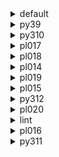 <details>
<summary>default</summary>

| Platform | Dependency | Before | After | Explicit | Package |
| -: | - | - | - | - | - |
| osx-arm64 | ca-certificates | 2023.11.17 | 2024.6.2 | false | conda |
|| libcxx | 16.0.6 | 17.0.6 | false | conda |
|| llvm-openmp | 17.0.5 | 18.1.7 | false | conda |
|| packaging | 23.2 | 24.1 | false | conda |
|| pip | 23.3.1 | 24.0 | true | conda |
|| pytest-cov | 4.1.0 | 5.0.0 | true | conda |
|| setuptools | 68.2.2 | 70.0.0 | false | conda |
|| tzdata | 2023c | 2024a | false | conda |
|| coverage | 7.4.4 | 7.5.3 | false | conda |
|| hatchling | 1.21.1 | 1.24.2 | true | conda |
|| hypothesis | 6.97.4 | 6.103.2 | true | conda |
|| importlib-metadata | 7.0.1 | 7.1.0 | false | conda |
|| libexpat | 2.5.0 | 2.6.2 | false | conda |
|| libsqlite | 3.44.2 | 3.46.0 | false | conda |
|| libzlib | 1.2.13 | 1.3.1 | false | conda |
|| ncurses | 6.4 | 6.5 | false | conda |
|| openssl | 3.2.0 | 3.3.1 | false | conda |
|| pluggy | 1.4.0 | 1.5.0 | false | conda |
|| pytest | 8.0.0 | 8.2.2 | true | conda |
|| trove-classifiers | 2024.1.8 | 2024.5.22 | false | conda |
|| wheel | 0.41.3 | 0.43.0 | false | conda |
|| zipp | 3.17.0 | 3.19.2 | false | conda |
|| libopenblas | 0.3.25 | 0.3.27 | false | conda |
|| numpy | 1.26.2 | 1.26.4 | false | conda |
|| polars | 0.20.3 | 0.20.31 | true | conda |
|| python | 3.12.0 | 3.12.3 | true | conda |
|| libblas | 20_osxarm64_openblas | 22_osxarm64_openblas | false | conda |
|| libcblas | 20_osxarm64_openblas | 22_osxarm64_openblas | false | conda |
|| libgfortran | 13_2_0_hd922786_1 | 13_2_0_hd922786_3 | false | conda |
|| libgfortran5 | hf226fd6_1 | hf226fd6_3 | false | conda |
|| liblapack | 20_osxarm64_openblas | 22_osxarm64_openblas | false | conda |
| win-64 | typing_extensions | 4.9.0 |  | false | conda |
|| ca-certificates | 2023.11.17 | 2024.6.2 | false | conda |
|| packaging | 23.2 | 24.1 | false | conda |
|| pip | 23.3.2 | 24.0 | true | conda |
|| pytest-cov | 4.1.0 | 5.0.0 | true | conda |
|| setuptools | 69.0.3 | 70.0.0 | false | conda |
|| tzdata | 2023d | 2024a | false | conda |
|| coverage | 7.4.4 | 7.5.3 | false | conda |
|| hatchling | 1.21.1 | 1.24.2 | true | conda |
|| hypothesis | 6.97.4 | 6.103.2 | true | conda |
|| importlib-metadata | 7.0.1 | 7.1.0 | false | conda |
|| intel-openmp | 2024.0.0 | 2024.1.0 | false | conda |
|| libexpat | 2.5.0 | 2.6.2 | false | conda |
|| libhwloc | 2.9.3 | 2.10.0 | false | conda |
|| libsqlite | 3.44.2 | 3.46.0 | false | conda |
|| libzlib | 1.2.13 | 1.3.1 | false | conda |
|| mkl | 2024.0.0 | 2024.1.0 | false | conda |
|| openssl | 3.2.1 | 3.3.1 | false | conda |
|| pluggy | 1.4.0 | 1.5.0 | false | conda |
|| pytest | 8.0.0 | 8.2.2 | true | conda |
|| tbb | 2021.11.0 | 2021.12.0 | false | conda |
|| trove-classifiers | 2024.1.8 | 2024.5.22 | false | conda |
|| vc14_runtime | 14.38.33130 | 14.40.33810 | false | conda |
|| vs2015_runtime | 14.38.33130 | 14.40.33810 | false | conda |
|| wheel | 0.42.0 | 0.43.0 | false | conda |
|| zipp | 3.17.0 | 3.19.2 | false | conda |
|| libxml2 | 2.12.4 | 2.12.7 | false | conda |
|| numpy | 1.26.3 | 1.26.4 | false | conda |
|| polars | 0.20.6 | 0.20.31 | true | conda |
|| python | 3.12.1 | 3.12.3 | true | conda |
|| libblas | 21_win64_mkl | 22_win64_mkl | false | conda |
|| libcblas | 21_win64_mkl | 22_win64_mkl | false | conda |
|| liblapack | 21_win64_mkl | 22_win64_mkl | false | conda |
|| vc | hcf57466_18 | h8a93ad2_20 | false | conda |
| osx-64 | ca-certificates | 2023.11.17 | 2024.6.2 | false | conda |
|| libcxx | 16.0.6 | 17.0.6 | false | conda |
|| llvm-openmp | 17.0.6 | 18.1.7 | false | conda |
|| packaging | 23.2 | 24.1 | false | conda |
|| pip | 23.3.2 | 24.0 | true | conda |
|| pytest-cov | 4.1.0 | 5.0.0 | true | conda |
|| setuptools | 69.0.3 | 70.0.0 | false | conda |
|| tzdata | 2023d | 2024a | false | conda |
|| coverage | 7.4.4 | 7.5.3 | false | conda |
|| hatchling | 1.21.1 | 1.24.2 | true | conda |
|| hypothesis | 6.97.4 | 6.103.2 | true | conda |
|| importlib-metadata | 7.0.1 | 7.1.0 | false | conda |
|| libexpat | 2.5.0 | 2.6.2 | false | conda |
|| libsqlite | 3.44.2 | 3.46.0 | false | conda |
|| libzlib | 1.2.13 | 1.3.1 | false | conda |
|| ncurses | 6.4 | 6.5 | false | conda |
|| openssl | 3.2.1 | 3.3.1 | false | conda |
|| pluggy | 1.4.0 | 1.5.0 | false | conda |
|| pytest | 8.0.0 | 8.2.2 | true | conda |
|| trove-classifiers | 2024.1.8 | 2024.5.22 | false | conda |
|| wheel | 0.42.0 | 0.43.0 | false | conda |
|| zipp | 3.17.0 | 3.19.2 | false | conda |
|| libopenblas | 0.3.26 | 0.3.27 | false | conda |
|| numpy | 1.26.3 | 1.26.4 | false | conda |
|| polars | 0.20.6 | 0.20.31 | true | conda |
|| python | 3.12.1 | 3.12.3 | true | conda |
|| libblas | 21_osx64_openblas | 22_osx64_openblas | false | conda |
|| libcblas | 21_osx64_openblas | 22_osx64_openblas | false | conda |
|| libgfortran | 13_2_0_h97931a8_2 | 13_2_0_h97931a8_3 | false | conda |
|| libgfortran5 | h2873a65_2 | h2873a65_3 | false | conda |
|| liblapack | 21_osx64_openblas | 22_osx64_openblas | false | conda |
| linux-64 | ca-certificates | 2023.11.17 | 2024.6.2 | false | conda |
|| packaging | 23.2 | 24.1 | false | conda |
|| pip | 23.3.2 | 24.0 | true | conda |
|| pytest-cov | 4.1.0 | 5.0.0 | true | conda |
|| setuptools | 69.0.3 | 70.0.0 | false | conda |
|| tzdata | 2023d | 2024a | false | conda |
|| coverage | 7.4.4 | 7.5.3 | false | conda |
|| hatchling | 1.21.1 | 1.24.2 | true | conda |
|| hypothesis | 6.97.4 | 6.103.2 | true | conda |
|| importlib-metadata | 7.0.1 | 7.1.0 | false | conda |
|| libexpat | 2.5.0 | 2.6.2 | false | conda |
|| libsqlite | 3.44.2 | 3.46.0 | false | conda |
|| libzlib | 1.2.13 | 1.3.1 | false | conda |
|| ncurses | 6.4 | 6.5 | false | conda |
|| openssl | 3.2.1 | 3.3.1 | false | conda |
|| pluggy | 1.4.0 | 1.5.0 | false | conda |
|| pytest | 8.0.0 | 8.2.2 | true | conda |
|| trove-classifiers | 2024.1.8 | 2024.5.22 | false | conda |
|| wheel | 0.42.0 | 0.43.0 | false | conda |
|| zipp | 3.17.0 | 3.19.2 | false | conda |
|| libopenblas | 0.3.26 | 0.3.27 | false | conda |
|| numpy | 1.26.3 | 1.26.4 | false | conda |
|| polars | 0.20.6 | 0.20.31 | true | conda |
|| python | 3.12.1 | 3.12.3 | true | conda |
|| ld_impl_linux-64 | h41732ed_0 | hf3520f5_4 | false | conda |
|| libblas | 21_linux64_openblas | 22_linux64_openblas | false | conda |
|| libcblas | 21_linux64_openblas | 22_linux64_openblas | false | conda |
|| libgcc-ng | h807b86a_4 | h77fa898_9 | false | conda |
|| libgfortran-ng | h69a702a_4 | h69a702a_9 | false | conda |
|| libgfortran5 | ha4646dd_4 | h3d2ce59_9 | false | conda |
|| libgomp | h807b86a_4 | h77fa898_9 | false | conda |
|| liblapack | 21_linux64_openblas | 22_linux64_openblas | false | conda |
|| libstdcxx-ng | h7e041cc_4 | hc0a3c3a_9 | false | conda |

</details>

<details>
<summary>py39</summary>

| Platform | Dependency | Before | After | Explicit | Package |
| -: | - | - | - | - | - |
| osx-arm64 | ca-certificates | 2023.11.17 | 2024.6.2 | false | conda |
|| libcxx | 16.0.6 | 17.0.6 | false | conda |
|| llvm-openmp | 17.0.6 | 18.1.7 | false | conda |
|| packaging | 23.2 | 24.1 | false | conda |
|| pip | 23.3.2 | 24.0 | true | conda |
|| pytest-cov | 4.1.0 | 5.0.0 | true | conda |
|| setuptools | 69.0.3 | 70.0.0 | false | conda |
|| tzdata | 2023d | 2024a | false | conda |
|| coverage | 7.4.4 | 7.5.3 | false | conda |
|| hatchling | 1.21.1 | 1.24.2 | true | conda |
|| hypothesis | 6.97.1 | 6.103.2 | true | conda |
|| importlib-metadata | 7.0.1 | 7.1.0 | false | conda |
|| libsqlite | 3.44.2 | 3.46.0 | false | conda |
|| libzlib | 1.2.13 | 1.3.1 | false | conda |
|| ncurses | 6.4 | 6.5 | false | conda |
|| openssl | 3.2.0 | 3.3.1 | false | conda |
|| pluggy | 1.4.0 | 1.5.0 | false | conda |
|| pytest | 8.0.0 | 8.2.2 | true | conda |
|| trove-classifiers | 2024.1.8 | 2024.5.22 | false | conda |
|| typing_extensions | 4.9.0 | 4.12.2 | false | conda |
|| wheel | 0.42.0 | 0.43.0 | false | conda |
|| zipp | 3.17.0 | 3.19.2 | false | conda |
|| libopenblas | 0.3.26 | 0.3.27 | false | conda |
|| numpy | 1.26.3 | 1.26.4 | false | conda |
|| polars | 0.20.6 | 0.20.31 | true | conda |
|| python | 3.9.18 | 3.9.19 | true | conda |
|| libblas | 21_osxarm64_openblas | 22_osxarm64_openblas | false | conda |
|| libcblas | 21_osxarm64_openblas | 22_osxarm64_openblas | false | conda |
|| libgfortran | 13_2_0_hd922786_2 | 13_2_0_hd922786_3 | false | conda |
|| libgfortran5 | hf226fd6_2 | hf226fd6_3 | false | conda |
|| liblapack | 21_osxarm64_openblas | 22_osxarm64_openblas | false | conda |
| win-64 | ca-certificates | 2023.11.17 | 2024.6.2 | false | conda |
|| packaging | 23.2 | 24.1 | false | conda |
|| pip | 23.3.2 | 24.0 | true | conda |
|| pytest-cov | 4.1.0 | 5.0.0 | true | conda |
|| setuptools | 69.0.3 | 70.0.0 | false | conda |
|| tzdata | 2023d | 2024a | false | conda |
|| coverage | 7.4.4 | 7.5.3 | false | conda |
|| hatchling | 1.21.1 | 1.24.2 | true | conda |
|| hypothesis | 6.97.4 | 6.103.2 | true | conda |
|| importlib-metadata | 7.0.1 | 7.1.0 | false | conda |
|| intel-openmp | 2024.0.0 | 2024.1.0 | false | conda |
|| libhwloc | 2.9.3 | 2.10.0 | false | conda |
|| libsqlite | 3.44.2 | 3.46.0 | false | conda |
|| libzlib | 1.2.13 | 1.3.1 | false | conda |
|| mkl | 2024.0.0 | 2024.1.0 | false | conda |
|| openssl | 3.2.1 | 3.3.1 | false | conda |
|| pluggy | 1.4.0 | 1.5.0 | false | conda |
|| pytest | 8.0.0 | 8.2.2 | true | conda |
|| tbb | 2021.11.0 | 2021.12.0 | false | conda |
|| trove-classifiers | 2024.1.8 | 2024.5.22 | false | conda |
|| typing_extensions | 4.9.0 | 4.12.2 | false | conda |
|| vc14_runtime | 14.38.33130 | 14.40.33810 | false | conda |
|| vs2015_runtime | 14.38.33130 | 14.40.33810 | false | conda |
|| wheel | 0.42.0 | 0.43.0 | false | conda |
|| zipp | 3.17.0 | 3.19.2 | false | conda |
|| libxml2 | 2.12.4 | 2.12.7 | false | conda |
|| numpy | 1.26.3 | 1.26.4 | false | conda |
|| polars | 0.20.6 | 0.20.31 | true | conda |
|| python | 3.9.18 | 3.9.19 | true | conda |
|| libblas | 21_win64_mkl | 22_win64_mkl | false | conda |
|| libcblas | 21_win64_mkl | 22_win64_mkl | false | conda |
|| liblapack | 21_win64_mkl | 22_win64_mkl | false | conda |
|| vc | hcf57466_18 | h8a93ad2_20 | false | conda |
| osx-64 | ca-certificates | 2023.11.17 | 2024.6.2 | false | conda |
|| libcxx | 16.0.6 | 17.0.6 | false | conda |
|| llvm-openmp | 17.0.6 | 18.1.7 | false | conda |
|| packaging | 23.2 | 24.1 | false | conda |
|| pip | 23.3.2 | 24.0 | true | conda |
|| pytest-cov | 4.1.0 | 5.0.0 | true | conda |
|| setuptools | 69.0.3 | 70.0.0 | false | conda |
|| tzdata | 2023d | 2024a | false | conda |
|| coverage | 7.4.4 | 7.5.3 | false | conda |
|| hatchling | 1.21.1 | 1.24.2 | true | conda |
|| hypothesis | 6.97.4 | 6.103.2 | true | conda |
|| importlib-metadata | 7.0.1 | 7.1.0 | false | conda |
|| libsqlite | 3.44.2 | 3.46.0 | false | conda |
|| libzlib | 1.2.13 | 1.3.1 | false | conda |
|| ncurses | 6.4 | 6.5 | false | conda |
|| openssl | 3.2.1 | 3.3.1 | false | conda |
|| pluggy | 1.4.0 | 1.5.0 | false | conda |
|| pytest | 8.0.0 | 8.2.2 | true | conda |
|| trove-classifiers | 2024.1.8 | 2024.5.22 | false | conda |
|| typing_extensions | 4.9.0 | 4.12.2 | false | conda |
|| wheel | 0.42.0 | 0.43.0 | false | conda |
|| zipp | 3.17.0 | 3.19.2 | false | conda |
|| libopenblas | 0.3.26 | 0.3.27 | false | conda |
|| numpy | 1.26.3 | 1.26.4 | false | conda |
|| polars | 0.20.6 | 0.20.31 | true | conda |
|| python | 3.9.18 | 3.9.19 | true | conda |
|| libblas | 21_osx64_openblas | 22_osx64_openblas | false | conda |
|| libcblas | 21_osx64_openblas | 22_osx64_openblas | false | conda |
|| libgfortran | 13_2_0_h97931a8_2 | 13_2_0_h97931a8_3 | false | conda |
|| libgfortran5 | h2873a65_2 | h2873a65_3 | false | conda |
|| liblapack | 21_osx64_openblas | 22_osx64_openblas | false | conda |
| linux-64 | ca-certificates | 2023.11.17 | 2024.6.2 | false | conda |
|| packaging | 23.2 | 24.1 | false | conda |
|| pip | 23.3.2 | 24.0 | true | conda |
|| pytest-cov | 4.1.0 | 5.0.0 | true | conda |
|| setuptools | 69.0.3 | 70.0.0 | false | conda |
|| tzdata | 2023d | 2024a | false | conda |
|| coverage | 7.4.4 | 7.5.3 | false | conda |
|| hatchling | 1.21.1 | 1.24.2 | true | conda |
|| hypothesis | 6.97.4 | 6.103.2 | true | conda |
|| importlib-metadata | 7.0.1 | 7.1.0 | false | conda |
|| libsqlite | 3.44.2 | 3.46.0 | false | conda |
|| libzlib | 1.2.13 | 1.3.1 | false | conda |
|| ncurses | 6.4 | 6.5 | false | conda |
|| openssl | 3.2.1 | 3.3.1 | false | conda |
|| pluggy | 1.4.0 | 1.5.0 | false | conda |
|| pytest | 8.0.0 | 8.2.2 | true | conda |
|| trove-classifiers | 2024.1.8 | 2024.5.22 | false | conda |
|| typing_extensions | 4.9.0 | 4.12.2 | false | conda |
|| wheel | 0.42.0 | 0.43.0 | false | conda |
|| zipp | 3.17.0 | 3.19.2 | false | conda |
|| libopenblas | 0.3.26 | 0.3.27 | false | conda |
|| numpy | 1.26.3 | 1.26.4 | false | conda |
|| polars | 0.20.6 | 0.20.31 | true | conda |
|| python | 3.9.18 | 3.9.19 | true | conda |
|| ld_impl_linux-64 | h41732ed_0 | hf3520f5_4 | false | conda |
|| libblas | 21_linux64_openblas | 22_linux64_openblas | false | conda |
|| libcblas | 21_linux64_openblas | 22_linux64_openblas | false | conda |
|| libgcc-ng | h807b86a_4 | h77fa898_9 | false | conda |
|| libgfortran-ng | h69a702a_4 | h69a702a_9 | false | conda |
|| libgfortran5 | ha4646dd_4 | h3d2ce59_9 | false | conda |
|| libgomp | h807b86a_4 | h77fa898_9 | false | conda |
|| liblapack | 21_linux64_openblas | 22_linux64_openblas | false | conda |
|| libstdcxx-ng | h7e041cc_4 | hc0a3c3a_9 | false | conda |

</details>

<details>
<summary>py310</summary>

| Platform | Dependency | Before | After | Explicit | Package |
| -: | - | - | - | - | - |
| osx-arm64 | ca-certificates | 2023.11.17 | 2024.6.2 | false | conda |
|| libcxx | 16.0.6 | 17.0.6 | false | conda |
|| llvm-openmp | 17.0.6 | 18.1.7 | false | conda |
|| packaging | 23.2 | 24.1 | false | conda |
|| pip | 23.3.2 | 24.0 | true | conda |
|| pytest-cov | 4.1.0 | 5.0.0 | true | conda |
|| setuptools | 69.0.3 | 70.0.0 | false | conda |
|| tzdata | 2023d | 2024a | false | conda |
|| coverage | 7.4.4 | 7.5.3 | false | conda |
|| hatchling | 1.21.1 | 1.24.2 | true | conda |
|| hypothesis | 6.97.1 | 6.103.2 | true | conda |
|| importlib-metadata | 7.0.1 | 7.1.0 | false | conda |
|| libsqlite | 3.44.2 | 3.46.0 | false | conda |
|| libzlib | 1.2.13 | 1.3.1 | false | conda |
|| ncurses | 6.4 | 6.5 | false | conda |
|| openssl | 3.2.0 | 3.3.1 | false | conda |
|| pluggy | 1.4.0 | 1.5.0 | false | conda |
|| pytest | 8.0.0 | 8.2.2 | true | conda |
|| trove-classifiers | 2024.1.8 | 2024.5.22 | false | conda |
|| typing_extensions | 4.9.0 | 4.12.2 | false | conda |
|| wheel | 0.42.0 | 0.43.0 | false | conda |
|| zipp | 3.17.0 | 3.19.2 | false | conda |
|| libopenblas | 0.3.26 | 0.3.27 | false | conda |
|| numpy | 1.26.3 | 1.26.4 | false | conda |
|| polars | 0.20.6 | 0.20.31 | true | conda |
|| python | 3.10.13 | 3.10.14 | true | conda |
|| libblas | 21_osxarm64_openblas | 22_osxarm64_openblas | false | conda |
|| libcblas | 21_osxarm64_openblas | 22_osxarm64_openblas | false | conda |
|| libgfortran | 13_2_0_hd922786_2 | 13_2_0_hd922786_3 | false | conda |
|| libgfortran5 | hf226fd6_2 | hf226fd6_3 | false | conda |
|| liblapack | 21_osxarm64_openblas | 22_osxarm64_openblas | false | conda |
| win-64 | ca-certificates | 2023.11.17 | 2024.6.2 | false | conda |
|| packaging | 23.2 | 24.1 | false | conda |
|| pip | 23.3.2 | 24.0 | true | conda |
|| pytest-cov | 4.1.0 | 5.0.0 | true | conda |
|| setuptools | 69.0.3 | 70.0.0 | false | conda |
|| tzdata | 2023d | 2024a | false | conda |
|| coverage | 7.4.4 | 7.5.3 | false | conda |
|| hatchling | 1.21.1 | 1.24.2 | true | conda |
|| hypothesis | 6.97.4 | 6.103.2 | true | conda |
|| importlib-metadata | 7.0.1 | 7.1.0 | false | conda |
|| intel-openmp | 2024.0.0 | 2024.1.0 | false | conda |
|| libhwloc | 2.9.3 | 2.10.0 | false | conda |
|| libsqlite | 3.44.2 | 3.46.0 | false | conda |
|| libzlib | 1.2.13 | 1.3.1 | false | conda |
|| mkl | 2024.0.0 | 2024.1.0 | false | conda |
|| openssl | 3.2.1 | 3.3.1 | false | conda |
|| pluggy | 1.4.0 | 1.5.0 | false | conda |
|| pytest | 8.0.0 | 8.2.2 | true | conda |
|| tbb | 2021.11.0 | 2021.12.0 | false | conda |
|| trove-classifiers | 2024.1.8 | 2024.5.22 | false | conda |
|| typing_extensions | 4.9.0 | 4.12.2 | false | conda |
|| vc14_runtime | 14.38.33130 | 14.40.33810 | false | conda |
|| vs2015_runtime | 14.38.33130 | 14.40.33810 | false | conda |
|| wheel | 0.42.0 | 0.43.0 | false | conda |
|| zipp | 3.17.0 | 3.19.2 | false | conda |
|| libxml2 | 2.12.4 | 2.12.7 | false | conda |
|| numpy | 1.26.3 | 1.26.4 | false | conda |
|| polars | 0.20.6 | 0.20.31 | true | conda |
|| python | 3.10.13 | 3.10.14 | true | conda |
|| libblas | 21_win64_mkl | 22_win64_mkl | false | conda |
|| libcblas | 21_win64_mkl | 22_win64_mkl | false | conda |
|| liblapack | 21_win64_mkl | 22_win64_mkl | false | conda |
|| vc | hcf57466_18 | h8a93ad2_20 | false | conda |
| osx-64 | ca-certificates | 2023.11.17 | 2024.6.2 | false | conda |
|| libcxx | 16.0.6 | 17.0.6 | false | conda |
|| llvm-openmp | 17.0.6 | 18.1.7 | false | conda |
|| packaging | 23.2 | 24.1 | false | conda |
|| pip | 23.3.2 | 24.0 | true | conda |
|| pytest-cov | 4.1.0 | 5.0.0 | true | conda |
|| setuptools | 69.0.3 | 70.0.0 | false | conda |
|| tzdata | 2023d | 2024a | false | conda |
|| coverage | 7.4.4 | 7.5.3 | false | conda |
|| hatchling | 1.21.1 | 1.24.2 | true | conda |
|| hypothesis | 6.97.4 | 6.103.2 | true | conda |
|| importlib-metadata | 7.0.1 | 7.1.0 | false | conda |
|| libsqlite | 3.44.2 | 3.46.0 | false | conda |
|| libzlib | 1.2.13 | 1.3.1 | false | conda |
|| ncurses | 6.4 | 6.5 | false | conda |
|| openssl | 3.2.1 | 3.3.1 | false | conda |
|| pluggy | 1.4.0 | 1.5.0 | false | conda |
|| pytest | 8.0.0 | 8.2.2 | true | conda |
|| trove-classifiers | 2024.1.8 | 2024.5.22 | false | conda |
|| typing_extensions | 4.9.0 | 4.12.2 | false | conda |
|| wheel | 0.42.0 | 0.43.0 | false | conda |
|| zipp | 3.17.0 | 3.19.2 | false | conda |
|| libopenblas | 0.3.26 | 0.3.27 | false | conda |
|| numpy | 1.26.3 | 1.26.4 | false | conda |
|| polars | 0.20.6 | 0.20.31 | true | conda |
|| python | 3.10.13 | 3.10.14 | true | conda |
|| libblas | 21_osx64_openblas | 22_osx64_openblas | false | conda |
|| libcblas | 21_osx64_openblas | 22_osx64_openblas | false | conda |
|| libgfortran | 13_2_0_h97931a8_2 | 13_2_0_h97931a8_3 | false | conda |
|| libgfortran5 | h2873a65_2 | h2873a65_3 | false | conda |
|| liblapack | 21_osx64_openblas | 22_osx64_openblas | false | conda |
| linux-64 | ca-certificates | 2023.11.17 | 2024.6.2 | false | conda |
|| packaging | 23.2 | 24.1 | false | conda |
|| pip | 23.3.2 | 24.0 | true | conda |
|| pytest-cov | 4.1.0 | 5.0.0 | true | conda |
|| setuptools | 69.0.3 | 70.0.0 | false | conda |
|| tzdata | 2023d | 2024a | false | conda |
|| coverage | 7.4.4 | 7.5.3 | false | conda |
|| hatchling | 1.21.1 | 1.24.2 | true | conda |
|| hypothesis | 6.97.4 | 6.103.2 | true | conda |
|| importlib-metadata | 7.0.1 | 7.1.0 | false | conda |
|| libsqlite | 3.44.2 | 3.46.0 | false | conda |
|| libzlib | 1.2.13 | 1.3.1 | false | conda |
|| ncurses | 6.4 | 6.5 | false | conda |
|| openssl | 3.2.1 | 3.3.1 | false | conda |
|| pluggy | 1.4.0 | 1.5.0 | false | conda |
|| pytest | 8.0.0 | 8.2.2 | true | conda |
|| trove-classifiers | 2024.1.8 | 2024.5.22 | false | conda |
|| typing_extensions | 4.9.0 | 4.12.2 | false | conda |
|| wheel | 0.42.0 | 0.43.0 | false | conda |
|| zipp | 3.17.0 | 3.19.2 | false | conda |
|| libopenblas | 0.3.26 | 0.3.27 | false | conda |
|| numpy | 1.26.3 | 1.26.4 | false | conda |
|| polars | 0.20.6 | 0.20.31 | true | conda |
|| python | 3.10.13 | 3.10.14 | true | conda |
|| ld_impl_linux-64 | h41732ed_0 | hf3520f5_4 | false | conda |
|| libblas | 21_linux64_openblas | 22_linux64_openblas | false | conda |
|| libcblas | 21_linux64_openblas | 22_linux64_openblas | false | conda |
|| libgcc-ng | h807b86a_4 | h77fa898_9 | false | conda |
|| libgfortran-ng | h69a702a_4 | h69a702a_9 | false | conda |
|| libgfortran5 | ha4646dd_4 | h3d2ce59_9 | false | conda |
|| libgomp | h807b86a_4 | h77fa898_9 | false | conda |
|| liblapack | 21_linux64_openblas | 22_linux64_openblas | false | conda |
|| libstdcxx-ng | h7e041cc_4 | hc0a3c3a_9 | false | conda |

</details>

<details>
<summary>pl017</summary>

| Platform | Dependency | Before | After | Explicit | Package |
| -: | - | - | - | - | - |
| osx-arm64 | ca-certificates | 2023.11.17 | 2024.6.2 | false | conda |
|| libcxx | 16.0.6 | 17.0.6 | false | conda |
|| llvm-openmp | 17.0.6 | 18.1.7 | false | conda |
|| packaging | 23.2 | 24.1 | false | conda |
|| pip | 23.3.2 | 24.0 | true | conda |
|| pytest-cov | 4.1.0 | 5.0.0 | true | conda |
|| setuptools | 69.0.3 | 70.0.0 | false | conda |
|| tzdata | 2023d | 2024a | false | conda |
|| coverage | 7.4.4 | 7.5.3 | false | conda |
|| hatchling | 1.21.1 | 1.24.2 | true | conda |
|| hypothesis | 6.97.1 | 6.103.2 | true | conda |
|| importlib-metadata | 7.0.1 | 7.1.0 | false | conda |
|| libsqlite | 3.45.2 | 3.46.0 | false | conda |
|| libzlib | 1.2.13 | 1.3.1 | false | conda |
|| ncurses | 6.4.20240210 | 6.5 | false | conda |
|| openssl | 3.2.1 | 3.3.1 | false | conda |
|| pluggy | 1.4.0 | 1.5.0 | false | conda |
|| pytest | 8.0.0 | 8.2.2 | true | conda |
|| trove-classifiers | 2024.1.8 | 2024.5.22 | false | conda |
|| typing_extensions | 4.9.0 | 4.12.2 | false | conda |
|| wheel | 0.42.0 | 0.43.0 | false | conda |
|| zipp | 3.17.0 | 3.19.2 | false | conda |
|| libopenblas | 0.3.26 | 0.3.27 | false | conda |
|| libblas | 21_osxarm64_openblas | 22_osxarm64_openblas | false | conda |
|| libcblas | 21_osxarm64_openblas | 22_osxarm64_openblas | false | conda |
|| libgfortran | 13_2_0_hd922786_2 | 13_2_0_hd922786_3 | false | conda |
|| libgfortran5 | hf226fd6_2 | hf226fd6_3 | false | conda |
|| liblapack | 21_osxarm64_openblas | 22_osxarm64_openblas | false | conda |
| win-64 | ca-certificates | 2023.11.17 | 2024.6.2 | false | conda |
|| packaging | 23.2 | 24.1 | false | conda |
|| pip | 23.3.2 | 24.0 | true | conda |
|| pytest-cov | 4.1.0 | 5.0.0 | true | conda |
|| setuptools | 69.0.3 | 70.0.0 | false | conda |
|| tzdata | 2023d | 2024a | false | conda |
|| coverage | 7.4.4 | 7.5.3 | false | conda |
|| hatchling | 1.21.1 | 1.24.2 | true | conda |
|| hypothesis | 6.97.4 | 6.103.2 | true | conda |
|| importlib-metadata | 7.0.1 | 7.1.0 | false | conda |
|| intel-openmp | 2024.0.0 | 2024.1.0 | false | conda |
|| libhwloc | 2.9.3 | 2.10.0 | false | conda |
|| libsqlite | 3.45.2 | 3.46.0 | false | conda |
|| libzlib | 1.2.13 | 1.3.1 | false | conda |
|| mkl | 2024.0.0 | 2024.1.0 | false | conda |
|| openssl | 3.2.1 | 3.3.1 | false | conda |
|| pluggy | 1.4.0 | 1.5.0 | false | conda |
|| pytest | 8.0.0 | 8.2.2 | true | conda |
|| tbb | 2021.11.0 | 2021.12.0 | false | conda |
|| trove-classifiers | 2024.1.8 | 2024.5.22 | false | conda |
|| typing_extensions | 4.9.0 | 4.12.2 | false | conda |
|| vc14_runtime | 14.38.33130 | 14.40.33810 | false | conda |
|| vs2015_runtime | 14.38.33130 | 14.40.33810 | false | conda |
|| wheel | 0.42.0 | 0.43.0 | false | conda |
|| zipp | 3.17.0 | 3.19.2 | false | conda |
|| libxml2 | 2.12.4 | 2.12.7 | false | conda |
|| libblas | 21_win64_mkl | 22_win64_mkl | false | conda |
|| libcblas | 21_win64_mkl | 22_win64_mkl | false | conda |
|| liblapack | 21_win64_mkl | 22_win64_mkl | false | conda |
|| vc | hcf57466_18 | h8a93ad2_20 | false | conda |
| osx-64 | ca-certificates | 2023.11.17 | 2024.6.2 | false | conda |
|| libcxx | 16.0.6 | 17.0.6 | false | conda |
|| llvm-openmp | 17.0.6 | 18.1.7 | false | conda |
|| packaging | 23.2 | 24.1 | false | conda |
|| pip | 23.3.2 | 24.0 | true | conda |
|| pytest-cov | 4.1.0 | 5.0.0 | true | conda |
|| setuptools | 69.0.3 | 70.0.0 | false | conda |
|| tzdata | 2023d | 2024a | false | conda |
|| coverage | 7.4.4 | 7.5.3 | false | conda |
|| hatchling | 1.21.1 | 1.24.2 | true | conda |
|| hypothesis | 6.97.4 | 6.103.2 | true | conda |
|| importlib-metadata | 7.0.1 | 7.1.0 | false | conda |
|| libsqlite | 3.45.2 | 3.46.0 | false | conda |
|| libzlib | 1.2.13 | 1.3.1 | false | conda |
|| ncurses | 6.4.20240210 | 6.5 | false | conda |
|| openssl | 3.2.1 | 3.3.1 | false | conda |
|| pluggy | 1.4.0 | 1.5.0 | false | conda |
|| pytest | 8.0.0 | 8.2.2 | true | conda |
|| trove-classifiers | 2024.1.8 | 2024.5.22 | false | conda |
|| typing_extensions | 4.9.0 | 4.12.2 | false | conda |
|| wheel | 0.42.0 | 0.43.0 | false | conda |
|| zipp | 3.17.0 | 3.19.2 | false | conda |
|| libopenblas | 0.3.26 | 0.3.27 | false | conda |
|| libblas | 21_osx64_openblas | 22_osx64_openblas | false | conda |
|| libcblas | 21_osx64_openblas | 22_osx64_openblas | false | conda |
|| libgfortran | 13_2_0_h97931a8_2 | 13_2_0_h97931a8_3 | false | conda |
|| libgfortran5 | h2873a65_2 | h2873a65_3 | false | conda |
|| liblapack | 21_osx64_openblas | 22_osx64_openblas | false | conda |
| linux-64 | ca-certificates | 2023.11.17 | 2024.6.2 | false | conda |
|| packaging | 23.2 | 24.1 | false | conda |
|| pip | 23.3.2 | 24.0 | true | conda |
|| pytest-cov | 4.1.0 | 5.0.0 | true | conda |
|| setuptools | 69.0.3 | 70.0.0 | false | conda |
|| tzdata | 2023d | 2024a | false | conda |
|| coverage | 7.4.4 | 7.5.3 | false | conda |
|| hatchling | 1.21.1 | 1.24.2 | true | conda |
|| hypothesis | 6.97.4 | 6.103.2 | true | conda |
|| importlib-metadata | 7.0.1 | 7.1.0 | false | conda |
|| libsqlite | 3.45.2 | 3.46.0 | false | conda |
|| libzlib | 1.2.13 | 1.3.1 | false | conda |
|| ncurses | 6.4.20240210 | 6.5 | false | conda |
|| openssl | 3.2.1 | 3.3.1 | false | conda |
|| pluggy | 1.4.0 | 1.5.0 | false | conda |
|| pytest | 8.0.0 | 8.2.2 | true | conda |
|| trove-classifiers | 2024.1.8 | 2024.5.22 | false | conda |
|| typing_extensions | 4.9.0 | 4.12.2 | false | conda |
|| wheel | 0.42.0 | 0.43.0 | false | conda |
|| zipp | 3.17.0 | 3.19.2 | false | conda |
|| libopenblas | 0.3.26 | 0.3.27 | false | conda |
|| ld_impl_linux-64 | h41732ed_0 | hf3520f5_4 | false | conda |
|| libblas | 21_linux64_openblas | 22_linux64_openblas | false | conda |
|| libcblas | 21_linux64_openblas | 22_linux64_openblas | false | conda |
|| libgcc-ng | h807b86a_4 | h77fa898_9 | false | conda |
|| libgfortran-ng | h69a702a_4 | h69a702a_9 | false | conda |
|| libgfortran5 | ha4646dd_4 | h3d2ce59_9 | false | conda |
|| libgomp | h807b86a_4 | h77fa898_9 | false | conda |
|| liblapack | 21_linux64_openblas | 22_linux64_openblas | false | conda |
|| libstdcxx-ng | h7e041cc_4 | hc0a3c3a_9 | false | conda |

</details>

<details>
<summary>pl018</summary>

| Platform | Dependency | Before | After | Explicit | Package |
| -: | - | - | - | - | - |
| osx-arm64 | ca-certificates | 2023.11.17 | 2024.6.2 | false | conda |
|| libcxx | 16.0.6 | 17.0.6 | false | conda |
|| llvm-openmp | 17.0.6 | 18.1.7 | false | conda |
|| packaging | 23.2 | 24.1 | false | conda |
|| pip | 23.3.2 | 24.0 | true | conda |
|| pytest-cov | 4.1.0 | 5.0.0 | true | conda |
|| setuptools | 69.0.3 | 70.0.0 | false | conda |
|| tzdata | 2023d | 2024a | false | conda |
|| coverage | 7.4.4 | 7.5.3 | false | conda |
|| hatchling | 1.21.1 | 1.24.2 | true | conda |
|| hypothesis | 6.97.1 | 6.103.2 | true | conda |
|| importlib-metadata | 7.0.1 | 7.1.0 | false | conda |
|| libsqlite | 3.45.2 | 3.46.0 | false | conda |
|| libzlib | 1.2.13 | 1.3.1 | false | conda |
|| ncurses | 6.4.20240210 | 6.5 | false | conda |
|| openssl | 3.2.1 | 3.3.1 | false | conda |
|| pluggy | 1.4.0 | 1.5.0 | false | conda |
|| pytest | 8.0.0 | 8.2.2 | true | conda |
|| trove-classifiers | 2024.1.8 | 2024.5.22 | false | conda |
|| typing_extensions | 4.9.0 | 4.12.2 | false | conda |
|| wheel | 0.42.0 | 0.43.0 | false | conda |
|| zipp | 3.17.0 | 3.19.2 | false | conda |
|| libopenblas | 0.3.26 | 0.3.27 | false | conda |
|| libblas | 21_osxarm64_openblas | 22_osxarm64_openblas | false | conda |
|| libcblas | 21_osxarm64_openblas | 22_osxarm64_openblas | false | conda |
|| libgfortran | 13_2_0_hd922786_2 | 13_2_0_hd922786_3 | false | conda |
|| libgfortran5 | hf226fd6_2 | hf226fd6_3 | false | conda |
|| liblapack | 21_osxarm64_openblas | 22_osxarm64_openblas | false | conda |
| win-64 | ca-certificates | 2023.11.17 | 2024.6.2 | false | conda |
|| packaging | 23.2 | 24.1 | false | conda |
|| pip | 23.3.2 | 24.0 | true | conda |
|| pytest-cov | 4.1.0 | 5.0.0 | true | conda |
|| setuptools | 69.0.3 | 70.0.0 | false | conda |
|| tzdata | 2023d | 2024a | false | conda |
|| coverage | 7.4.4 | 7.5.3 | false | conda |
|| hatchling | 1.21.1 | 1.24.2 | true | conda |
|| hypothesis | 6.97.4 | 6.103.2 | true | conda |
|| importlib-metadata | 7.0.1 | 7.1.0 | false | conda |
|| intel-openmp | 2024.0.0 | 2024.1.0 | false | conda |
|| libhwloc | 2.9.3 | 2.10.0 | false | conda |
|| libsqlite | 3.45.2 | 3.46.0 | false | conda |
|| libzlib | 1.2.13 | 1.3.1 | false | conda |
|| mkl | 2024.0.0 | 2024.1.0 | false | conda |
|| openssl | 3.2.1 | 3.3.1 | false | conda |
|| pluggy | 1.4.0 | 1.5.0 | false | conda |
|| pytest | 8.0.0 | 8.2.2 | true | conda |
|| tbb | 2021.11.0 | 2021.12.0 | false | conda |
|| trove-classifiers | 2024.1.8 | 2024.5.22 | false | conda |
|| typing_extensions | 4.9.0 | 4.12.2 | false | conda |
|| vc14_runtime | 14.38.33130 | 14.40.33810 | false | conda |
|| vs2015_runtime | 14.38.33130 | 14.40.33810 | false | conda |
|| wheel | 0.42.0 | 0.43.0 | false | conda |
|| zipp | 3.17.0 | 3.19.2 | false | conda |
|| libxml2 | 2.12.4 | 2.12.7 | false | conda |
|| libblas | 21_win64_mkl | 22_win64_mkl | false | conda |
|| libcblas | 21_win64_mkl | 22_win64_mkl | false | conda |
|| liblapack | 21_win64_mkl | 22_win64_mkl | false | conda |
|| vc | hcf57466_18 | h8a93ad2_20 | false | conda |
| osx-64 | ca-certificates | 2023.11.17 | 2024.6.2 | false | conda |
|| libcxx | 16.0.6 | 17.0.6 | false | conda |
|| llvm-openmp | 17.0.6 | 18.1.7 | false | conda |
|| packaging | 23.2 | 24.1 | false | conda |
|| pip | 23.3.2 | 24.0 | true | conda |
|| pytest-cov | 4.1.0 | 5.0.0 | true | conda |
|| setuptools | 69.0.3 | 70.0.0 | false | conda |
|| tzdata | 2023d | 2024a | false | conda |
|| coverage | 7.4.4 | 7.5.3 | false | conda |
|| hatchling | 1.21.1 | 1.24.2 | true | conda |
|| hypothesis | 6.97.4 | 6.103.2 | true | conda |
|| importlib-metadata | 7.0.1 | 7.1.0 | false | conda |
|| libsqlite | 3.45.2 | 3.46.0 | false | conda |
|| libzlib | 1.2.13 | 1.3.1 | false | conda |
|| ncurses | 6.4.20240210 | 6.5 | false | conda |
|| openssl | 3.2.1 | 3.3.1 | false | conda |
|| pluggy | 1.4.0 | 1.5.0 | false | conda |
|| pytest | 8.0.0 | 8.2.2 | true | conda |
|| trove-classifiers | 2024.1.8 | 2024.5.22 | false | conda |
|| typing_extensions | 4.9.0 | 4.12.2 | false | conda |
|| wheel | 0.42.0 | 0.43.0 | false | conda |
|| zipp | 3.17.0 | 3.19.2 | false | conda |
|| libopenblas | 0.3.26 | 0.3.27 | false | conda |
|| libblas | 21_osx64_openblas | 22_osx64_openblas | false | conda |
|| libcblas | 21_osx64_openblas | 22_osx64_openblas | false | conda |
|| libgfortran | 13_2_0_h97931a8_2 | 13_2_0_h97931a8_3 | false | conda |
|| libgfortran5 | h2873a65_2 | h2873a65_3 | false | conda |
|| liblapack | 21_osx64_openblas | 22_osx64_openblas | false | conda |
| linux-64 | ca-certificates | 2023.11.17 | 2024.6.2 | false | conda |
|| packaging | 23.2 | 24.1 | false | conda |
|| pip | 23.3.2 | 24.0 | true | conda |
|| pytest-cov | 4.1.0 | 5.0.0 | true | conda |
|| setuptools | 69.0.3 | 70.0.0 | false | conda |
|| tzdata | 2023d | 2024a | false | conda |
|| coverage | 7.4.4 | 7.5.3 | false | conda |
|| hatchling | 1.21.1 | 1.24.2 | true | conda |
|| hypothesis | 6.97.4 | 6.103.2 | true | conda |
|| importlib-metadata | 7.0.1 | 7.1.0 | false | conda |
|| libsqlite | 3.45.2 | 3.46.0 | false | conda |
|| libzlib | 1.2.13 | 1.3.1 | false | conda |
|| ncurses | 6.4.20240210 | 6.5 | false | conda |
|| openssl | 3.2.1 | 3.3.1 | false | conda |
|| pluggy | 1.4.0 | 1.5.0 | false | conda |
|| pytest | 8.0.0 | 8.2.2 | true | conda |
|| trove-classifiers | 2024.1.8 | 2024.5.22 | false | conda |
|| typing_extensions | 4.9.0 | 4.12.2 | false | conda |
|| wheel | 0.42.0 | 0.43.0 | false | conda |
|| zipp | 3.17.0 | 3.19.2 | false | conda |
|| libopenblas | 0.3.26 | 0.3.27 | false | conda |
|| ld_impl_linux-64 | h41732ed_0 | hf3520f5_4 | false | conda |
|| libblas | 21_linux64_openblas | 22_linux64_openblas | false | conda |
|| libcblas | 21_linux64_openblas | 22_linux64_openblas | false | conda |
|| libgcc-ng | h807b86a_4 | h77fa898_9 | false | conda |
|| libgfortran-ng | h69a702a_4 | h69a702a_9 | false | conda |
|| libgfortran5 | ha4646dd_4 | h3d2ce59_9 | false | conda |
|| libgomp | h807b86a_4 | h77fa898_9 | false | conda |
|| liblapack | 21_linux64_openblas | 22_linux64_openblas | false | conda |
|| libstdcxx-ng | h7e041cc_4 | hc0a3c3a_9 | false | conda |

</details>

<details>
<summary>pl014</summary>

| Platform | Dependency | Before | After | Explicit | Package |
| -: | - | - | - | - | - |
| osx-arm64 | ca-certificates | 2023.11.17 | 2024.6.2 | false | conda |
|| libcxx | 16.0.6 | 17.0.6 | false | conda |
|| llvm-openmp | 17.0.6 | 18.1.7 | false | conda |
|| packaging | 23.2 | 24.1 | false | conda |
|| pip | 23.3.2 | 24.0 | true | conda |
|| pytest-cov | 4.1.0 | 5.0.0 | true | conda |
|| setuptools | 69.0.3 | 70.0.0 | false | conda |
|| tzdata | 2023d | 2024a | false | conda |
|| coverage | 7.4.4 | 7.5.3 | false | conda |
|| hatchling | 1.21.1 | 1.24.2 | true | conda |
|| hypothesis | 6.97.2 | 6.103.2 | true | conda |
|| importlib-metadata | 7.0.1 | 7.1.0 | false | conda |
|| libsqlite | 3.45.2 | 3.46.0 | false | conda |
|| libzlib | 1.2.13 | 1.3.1 | false | conda |
|| ncurses | 6.4.20240210 | 6.5 | false | conda |
|| openssl | 3.2.1 | 3.3.1 | false | conda |
|| pluggy | 1.4.0 | 1.5.0 | false | conda |
|| pytest | 8.0.0 | 8.2.2 | true | conda |
|| trove-classifiers | 2024.1.8 | 2024.5.22 | false | conda |
|| wheel | 0.42.0 | 0.43.0 | false | conda |
|| zipp | 3.17.0 | 3.19.2 | false | conda |
|| libopenblas | 0.3.26 | 0.3.27 | false | conda |
|| libblas | 21_osxarm64_openblas | 22_osxarm64_openblas | false | conda |
|| libcblas | 21_osxarm64_openblas | 22_osxarm64_openblas | false | conda |
|| libgfortran | 13_2_0_hd922786_2 | 13_2_0_hd922786_3 | false | conda |
|| libgfortran5 | hf226fd6_2 | hf226fd6_3 | false | conda |
|| liblapack | 21_osxarm64_openblas | 22_osxarm64_openblas | false | conda |
| win-64 | ca-certificates | 2023.11.17 | 2024.6.2 | false | conda |
|| packaging | 23.2 | 24.1 | false | conda |
|| pip | 23.3.2 | 24.0 | true | conda |
|| pytest-cov | 4.1.0 | 5.0.0 | true | conda |
|| setuptools | 69.0.3 | 70.0.0 | false | conda |
|| tzdata | 2023d | 2024a | false | conda |
|| coverage | 7.4.4 | 7.5.3 | false | conda |
|| hatchling | 1.21.1 | 1.24.2 | true | conda |
|| hypothesis | 6.97.4 | 6.103.2 | true | conda |
|| importlib-metadata | 7.0.1 | 7.1.0 | false | conda |
|| intel-openmp | 2024.0.0 | 2024.1.0 | false | conda |
|| libhwloc | 2.9.3 | 2.10.0 | false | conda |
|| libsqlite | 3.45.2 | 3.46.0 | false | conda |
|| libzlib | 1.2.13 | 1.3.1 | false | conda |
|| mkl | 2024.0.0 | 2024.1.0 | false | conda |
|| openssl | 3.2.1 | 3.3.1 | false | conda |
|| pluggy | 1.4.0 | 1.5.0 | false | conda |
|| pytest | 8.0.0 | 8.2.2 | true | conda |
|| tbb | 2021.11.0 | 2021.12.0 | false | conda |
|| trove-classifiers | 2024.1.8 | 2024.5.22 | false | conda |
|| vc14_runtime | 14.38.33130 | 14.40.33810 | false | conda |
|| vs2015_runtime | 14.38.33130 | 14.40.33810 | false | conda |
|| wheel | 0.42.0 | 0.43.0 | false | conda |
|| zipp | 3.17.0 | 3.19.2 | false | conda |
|| libxml2 | 2.12.4 | 2.12.7 | false | conda |
|| libblas | 21_win64_mkl | 22_win64_mkl | false | conda |
|| libcblas | 21_win64_mkl | 22_win64_mkl | false | conda |
|| liblapack | 21_win64_mkl | 22_win64_mkl | false | conda |
|| vc | hcf57466_18 | h8a93ad2_20 | false | conda |
| osx-64 | ca-certificates | 2023.11.17 | 2024.6.2 | false | conda |
|| libcxx | 16.0.6 | 17.0.6 | false | conda |
|| llvm-openmp | 17.0.6 | 18.1.7 | false | conda |
|| packaging | 23.2 | 24.1 | false | conda |
|| pip | 23.3.2 | 24.0 | true | conda |
|| pytest-cov | 4.1.0 | 5.0.0 | true | conda |
|| setuptools | 69.0.3 | 70.0.0 | false | conda |
|| tzdata | 2023d | 2024a | false | conda |
|| coverage | 7.4.4 | 7.5.3 | false | conda |
|| hatchling | 1.21.1 | 1.24.2 | true | conda |
|| hypothesis | 6.97.4 | 6.103.2 | true | conda |
|| importlib-metadata | 7.0.1 | 7.1.0 | false | conda |
|| libsqlite | 3.45.2 | 3.46.0 | false | conda |
|| libzlib | 1.2.13 | 1.3.1 | false | conda |
|| ncurses | 6.4.20240210 | 6.5 | false | conda |
|| openssl | 3.2.1 | 3.3.1 | false | conda |
|| pluggy | 1.4.0 | 1.5.0 | false | conda |
|| pytest | 8.0.0 | 8.2.2 | true | conda |
|| trove-classifiers | 2024.1.8 | 2024.5.22 | false | conda |
|| wheel | 0.42.0 | 0.43.0 | false | conda |
|| zipp | 3.17.0 | 3.19.2 | false | conda |
|| libopenblas | 0.3.26 | 0.3.27 | false | conda |
|| libblas | 21_osx64_openblas | 22_osx64_openblas | false | conda |
|| libcblas | 21_osx64_openblas | 22_osx64_openblas | false | conda |
|| libgfortran | 13_2_0_h97931a8_2 | 13_2_0_h97931a8_3 | false | conda |
|| libgfortran5 | h2873a65_2 | h2873a65_3 | false | conda |
|| liblapack | 21_osx64_openblas | 22_osx64_openblas | false | conda |
| linux-64 | ca-certificates | 2023.11.17 | 2024.6.2 | false | conda |
|| packaging | 23.2 | 24.1 | false | conda |
|| pip | 23.3.2 | 24.0 | true | conda |
|| pytest-cov | 4.1.0 | 5.0.0 | true | conda |
|| setuptools | 69.0.3 | 70.0.0 | false | conda |
|| tzdata | 2023d | 2024a | false | conda |
|| coverage | 7.4.4 | 7.5.3 | false | conda |
|| hatchling | 1.21.1 | 1.24.2 | true | conda |
|| hypothesis | 6.97.4 | 6.103.2 | true | conda |
|| importlib-metadata | 7.0.1 | 7.1.0 | false | conda |
|| libsqlite | 3.45.2 | 3.46.0 | false | conda |
|| libzlib | 1.2.13 | 1.3.1 | false | conda |
|| ncurses | 6.4.20240210 | 6.5 | false | conda |
|| openssl | 3.2.1 | 3.3.1 | false | conda |
|| pluggy | 1.4.0 | 1.5.0 | false | conda |
|| pytest | 8.0.0 | 8.2.2 | true | conda |
|| trove-classifiers | 2024.1.8 | 2024.5.22 | false | conda |
|| wheel | 0.42.0 | 0.43.0 | false | conda |
|| zipp | 3.17.0 | 3.19.2 | false | conda |
|| libopenblas | 0.3.26 | 0.3.27 | false | conda |
|| ld_impl_linux-64 | h41732ed_0 | hf3520f5_4 | false | conda |
|| libblas | 21_linux64_openblas | 22_linux64_openblas | false | conda |
|| libcblas | 21_linux64_openblas | 22_linux64_openblas | false | conda |
|| libgcc-ng | h807b86a_4 | h77fa898_9 | false | conda |
|| libgfortran-ng | h69a702a_4 | h69a702a_9 | false | conda |
|| libgfortran5 | ha4646dd_4 | h3d2ce59_9 | false | conda |
|| libgomp | h807b86a_4 | h77fa898_9 | false | conda |
|| liblapack | 21_linux64_openblas | 22_linux64_openblas | false | conda |
|| libstdcxx-ng | h7e041cc_4 | hc0a3c3a_9 | false | conda |

</details>

<details>
<summary>pl019</summary>

| Platform | Dependency | Before | After | Explicit | Package |
| -: | - | - | - | - | - |
| osx-arm64 | ca-certificates | 2023.11.17 | 2024.6.2 | false | conda |
|| libcxx | 16.0.6 | 17.0.6 | false | conda |
|| llvm-openmp | 17.0.6 | 18.1.7 | false | conda |
|| packaging | 23.2 | 24.1 | false | conda |
|| pip | 23.3.2 | 24.0 | true | conda |
|| pytest-cov | 4.1.0 | 5.0.0 | true | conda |
|| setuptools | 69.0.3 | 70.0.0 | false | conda |
|| tzdata | 2023d | 2024a | false | conda |
|| coverage | 7.4.4 | 7.5.3 | false | conda |
|| hatchling | 1.21.1 | 1.24.2 | true | conda |
|| hypothesis | 6.97.1 | 6.103.2 | true | conda |
|| importlib-metadata | 7.0.1 | 7.1.0 | false | conda |
|| libsqlite | 3.45.2 | 3.46.0 | false | conda |
|| libzlib | 1.2.13 | 1.3.1 | false | conda |
|| ncurses | 6.4.20240210 | 6.5 | false | conda |
|| openssl | 3.2.1 | 3.3.1 | false | conda |
|| pluggy | 1.4.0 | 1.5.0 | false | conda |
|| pytest | 8.0.0 | 8.2.2 | true | conda |
|| trove-classifiers | 2024.1.8 | 2024.5.22 | false | conda |
|| typing_extensions | 4.9.0 | 4.12.2 | false | conda |
|| wheel | 0.42.0 | 0.43.0 | false | conda |
|| zipp | 3.17.0 | 3.19.2 | false | conda |
|| libopenblas | 0.3.26 | 0.3.27 | false | conda |
|| libblas | 21_osxarm64_openblas | 22_osxarm64_openblas | false | conda |
|| libcblas | 21_osxarm64_openblas | 22_osxarm64_openblas | false | conda |
|| libgfortran | 13_2_0_hd922786_2 | 13_2_0_hd922786_3 | false | conda |
|| libgfortran5 | hf226fd6_2 | hf226fd6_3 | false | conda |
|| liblapack | 21_osxarm64_openblas | 22_osxarm64_openblas | false | conda |
| win-64 | ca-certificates | 2023.11.17 | 2024.6.2 | false | conda |
|| packaging | 23.2 | 24.1 | false | conda |
|| pip | 23.3.2 | 24.0 | true | conda |
|| pytest-cov | 4.1.0 | 5.0.0 | true | conda |
|| setuptools | 69.0.3 | 70.0.0 | false | conda |
|| tzdata | 2023d | 2024a | false | conda |
|| coverage | 7.4.4 | 7.5.3 | false | conda |
|| hatchling | 1.21.1 | 1.24.2 | true | conda |
|| hypothesis | 6.97.4 | 6.103.2 | true | conda |
|| importlib-metadata | 7.0.1 | 7.1.0 | false | conda |
|| intel-openmp | 2024.0.0 | 2024.1.0 | false | conda |
|| libhwloc | 2.9.3 | 2.10.0 | false | conda |
|| libsqlite | 3.45.2 | 3.46.0 | false | conda |
|| libzlib | 1.2.13 | 1.3.1 | false | conda |
|| mkl | 2024.0.0 | 2024.1.0 | false | conda |
|| openssl | 3.2.1 | 3.3.1 | false | conda |
|| pluggy | 1.4.0 | 1.5.0 | false | conda |
|| pytest | 8.0.0 | 8.2.2 | true | conda |
|| tbb | 2021.11.0 | 2021.12.0 | false | conda |
|| trove-classifiers | 2024.1.8 | 2024.5.22 | false | conda |
|| vc14_runtime | 14.38.33130 | 14.40.33810 | false | conda |
|| vs2015_runtime | 14.38.33130 | 14.40.33810 | false | conda |
|| wheel | 0.42.0 | 0.43.0 | false | conda |
|| zipp | 3.17.0 | 3.19.2 | false | conda |
|| libxml2 | 2.12.4 | 2.12.7 | false | conda |
|| libblas | 21_win64_mkl | 22_win64_mkl | false | conda |
|| libcblas | 21_win64_mkl | 22_win64_mkl | false | conda |
|| liblapack | 21_win64_mkl | 22_win64_mkl | false | conda |
|| vc | hcf57466_18 | h8a93ad2_20 | false | conda |
| osx-64 | ca-certificates | 2023.11.17 | 2024.6.2 | false | conda |
|| libcxx | 16.0.6 | 17.0.6 | false | conda |
|| llvm-openmp | 17.0.6 | 18.1.7 | false | conda |
|| packaging | 23.2 | 24.1 | false | conda |
|| pip | 23.3.2 | 24.0 | true | conda |
|| pytest-cov | 4.1.0 | 5.0.0 | true | conda |
|| setuptools | 69.0.3 | 70.0.0 | false | conda |
|| tzdata | 2023d | 2024a | false | conda |
|| coverage | 7.4.4 | 7.5.3 | false | conda |
|| hatchling | 1.21.1 | 1.24.2 | true | conda |
|| hypothesis | 6.97.4 | 6.103.2 | true | conda |
|| importlib-metadata | 7.0.1 | 7.1.0 | false | conda |
|| libsqlite | 3.45.2 | 3.46.0 | false | conda |
|| libzlib | 1.2.13 | 1.3.1 | false | conda |
|| ncurses | 6.4.20240210 | 6.5 | false | conda |
|| openssl | 3.2.1 | 3.3.1 | false | conda |
|| pluggy | 1.4.0 | 1.5.0 | false | conda |
|| pytest | 8.0.0 | 8.2.2 | true | conda |
|| trove-classifiers | 2024.1.8 | 2024.5.22 | false | conda |
|| typing_extensions | 4.9.0 | 4.12.2 | false | conda |
|| wheel | 0.42.0 | 0.43.0 | false | conda |
|| zipp | 3.17.0 | 3.19.2 | false | conda |
|| libopenblas | 0.3.26 | 0.3.27 | false | conda |
|| libblas | 21_osx64_openblas | 22_osx64_openblas | false | conda |
|| libcblas | 21_osx64_openblas | 22_osx64_openblas | false | conda |
|| libgfortran | 13_2_0_h97931a8_2 | 13_2_0_h97931a8_3 | false | conda |
|| libgfortran5 | h2873a65_2 | h2873a65_3 | false | conda |
|| liblapack | 21_osx64_openblas | 22_osx64_openblas | false | conda |
| linux-64 | ca-certificates | 2023.11.17 | 2024.6.2 | false | conda |
|| packaging | 23.2 | 24.1 | false | conda |
|| pip | 23.3.2 | 24.0 | true | conda |
|| pytest-cov | 4.1.0 | 5.0.0 | true | conda |
|| setuptools | 69.0.3 | 70.0.0 | false | conda |
|| tzdata | 2023d | 2024a | false | conda |
|| coverage | 7.4.4 | 7.5.3 | false | conda |
|| hatchling | 1.21.1 | 1.24.2 | true | conda |
|| hypothesis | 6.97.4 | 6.103.2 | true | conda |
|| importlib-metadata | 7.0.1 | 7.1.0 | false | conda |
|| libsqlite | 3.45.2 | 3.46.0 | false | conda |
|| libzlib | 1.2.13 | 1.3.1 | false | conda |
|| ncurses | 6.4.20240210 | 6.5 | false | conda |
|| openssl | 3.2.1 | 3.3.1 | false | conda |
|| pluggy | 1.4.0 | 1.5.0 | false | conda |
|| pytest | 8.0.0 | 8.2.2 | true | conda |
|| trove-classifiers | 2024.1.8 | 2024.5.22 | false | conda |
|| typing_extensions | 4.9.0 | 4.12.2 | false | conda |
|| wheel | 0.42.0 | 0.43.0 | false | conda |
|| zipp | 3.17.0 | 3.19.2 | false | conda |
|| libopenblas | 0.3.26 | 0.3.27 | false | conda |
|| ld_impl_linux-64 | h41732ed_0 | hf3520f5_4 | false | conda |
|| libblas | 21_linux64_openblas | 22_linux64_openblas | false | conda |
|| libcblas | 21_linux64_openblas | 22_linux64_openblas | false | conda |
|| libgcc-ng | h807b86a_4 | h77fa898_9 | false | conda |
|| libgfortran-ng | h69a702a_4 | h69a702a_9 | false | conda |
|| libgfortran5 | ha4646dd_4 | h3d2ce59_9 | false | conda |
|| libgomp | h807b86a_4 | h77fa898_9 | false | conda |
|| liblapack | 21_linux64_openblas | 22_linux64_openblas | false | conda |
|| libstdcxx-ng | h7e041cc_4 | hc0a3c3a_9 | false | conda |

</details>

<details>
<summary>pl015</summary>

| Platform | Dependency | Before | After | Explicit | Package |
| -: | - | - | - | - | - |
| osx-arm64 | ca-certificates | 2023.11.17 | 2024.6.2 | false | conda |
|| libcxx | 16.0.6 | 17.0.6 | false | conda |
|| llvm-openmp | 17.0.6 | 18.1.7 | false | conda |
|| packaging | 23.2 | 24.1 | false | conda |
|| pip | 23.3.2 | 24.0 | true | conda |
|| pytest-cov | 4.1.0 | 5.0.0 | true | conda |
|| setuptools | 69.0.3 | 70.0.0 | false | conda |
|| tzdata | 2023d | 2024a | false | conda |
|| coverage | 7.4.4 | 7.5.3 | false | conda |
|| hatchling | 1.21.1 | 1.24.2 | true | conda |
|| hypothesis | 6.97.2 | 6.103.2 | true | conda |
|| importlib-metadata | 7.0.1 | 7.1.0 | false | conda |
|| libsqlite | 3.45.2 | 3.46.0 | false | conda |
|| libzlib | 1.2.13 | 1.3.1 | false | conda |
|| ncurses | 6.4.20240210 | 6.5 | false | conda |
|| openssl | 3.2.1 | 3.3.1 | false | conda |
|| pluggy | 1.4.0 | 1.5.0 | false | conda |
|| pytest | 8.0.0 | 8.2.2 | true | conda |
|| trove-classifiers | 2024.1.8 | 2024.5.22 | false | conda |
|| wheel | 0.42.0 | 0.43.0 | false | conda |
|| zipp | 3.17.0 | 3.19.2 | false | conda |
|| libopenblas | 0.3.26 | 0.3.27 | false | conda |
|| libblas | 21_osxarm64_openblas | 22_osxarm64_openblas | false | conda |
|| libcblas | 21_osxarm64_openblas | 22_osxarm64_openblas | false | conda |
|| libgfortran | 13_2_0_hd922786_2 | 13_2_0_hd922786_3 | false | conda |
|| libgfortran5 | hf226fd6_2 | hf226fd6_3 | false | conda |
|| liblapack | 21_osxarm64_openblas | 22_osxarm64_openblas | false | conda |
| win-64 | ca-certificates | 2023.11.17 | 2024.6.2 | false | conda |
|| packaging | 23.2 | 24.1 | false | conda |
|| pip | 23.3.2 | 24.0 | true | conda |
|| pytest-cov | 4.1.0 | 5.0.0 | true | conda |
|| setuptools | 69.0.3 | 70.0.0 | false | conda |
|| tzdata | 2023d | 2024a | false | conda |
|| coverage | 7.4.4 | 7.5.3 | false | conda |
|| hatchling | 1.21.1 | 1.24.2 | true | conda |
|| hypothesis | 6.97.4 | 6.103.2 | true | conda |
|| importlib-metadata | 7.0.1 | 7.1.0 | false | conda |
|| intel-openmp | 2024.0.0 | 2024.1.0 | false | conda |
|| libhwloc | 2.9.3 | 2.10.0 | false | conda |
|| libsqlite | 3.45.2 | 3.46.0 | false | conda |
|| libzlib | 1.2.13 | 1.3.1 | false | conda |
|| mkl | 2024.0.0 | 2024.1.0 | false | conda |
|| openssl | 3.2.1 | 3.3.1 | false | conda |
|| pluggy | 1.4.0 | 1.5.0 | false | conda |
|| pytest | 8.0.0 | 8.2.2 | true | conda |
|| tbb | 2021.11.0 | 2021.12.0 | false | conda |
|| trove-classifiers | 2024.1.8 | 2024.5.22 | false | conda |
|| vc14_runtime | 14.38.33130 | 14.40.33810 | false | conda |
|| vs2015_runtime | 14.38.33130 | 14.40.33810 | false | conda |
|| wheel | 0.42.0 | 0.43.0 | false | conda |
|| zipp | 3.17.0 | 3.19.2 | false | conda |
|| libxml2 | 2.12.4 | 2.12.7 | false | conda |
|| libblas | 21_win64_mkl | 22_win64_mkl | false | conda |
|| libcblas | 21_win64_mkl | 22_win64_mkl | false | conda |
|| liblapack | 21_win64_mkl | 22_win64_mkl | false | conda |
|| vc | hcf57466_18 | h8a93ad2_20 | false | conda |
| osx-64 | ca-certificates | 2023.11.17 | 2024.6.2 | false | conda |
|| libcxx | 16.0.6 | 17.0.6 | false | conda |
|| llvm-openmp | 17.0.6 | 18.1.7 | false | conda |
|| packaging | 23.2 | 24.1 | false | conda |
|| pip | 23.3.2 | 24.0 | true | conda |
|| pytest-cov | 4.1.0 | 5.0.0 | true | conda |
|| setuptools | 69.0.3 | 70.0.0 | false | conda |
|| tzdata | 2023d | 2024a | false | conda |
|| coverage | 7.4.4 | 7.5.3 | false | conda |
|| hatchling | 1.21.1 | 1.24.2 | true | conda |
|| hypothesis | 6.97.4 | 6.103.2 | true | conda |
|| importlib-metadata | 7.0.1 | 7.1.0 | false | conda |
|| libsqlite | 3.45.2 | 3.46.0 | false | conda |
|| libzlib | 1.2.13 | 1.3.1 | false | conda |
|| ncurses | 6.4.20240210 | 6.5 | false | conda |
|| openssl | 3.2.1 | 3.3.1 | false | conda |
|| pluggy | 1.4.0 | 1.5.0 | false | conda |
|| pytest | 8.0.0 | 8.2.2 | true | conda |
|| trove-classifiers | 2024.1.8 | 2024.5.22 | false | conda |
|| wheel | 0.42.0 | 0.43.0 | false | conda |
|| zipp | 3.17.0 | 3.19.2 | false | conda |
|| libopenblas | 0.3.26 | 0.3.27 | false | conda |
|| libblas | 21_osx64_openblas | 22_osx64_openblas | false | conda |
|| libcblas | 21_osx64_openblas | 22_osx64_openblas | false | conda |
|| libgfortran | 13_2_0_h97931a8_2 | 13_2_0_h97931a8_3 | false | conda |
|| libgfortran5 | h2873a65_2 | h2873a65_3 | false | conda |
|| liblapack | 21_osx64_openblas | 22_osx64_openblas | false | conda |
| linux-64 | ca-certificates | 2023.11.17 | 2024.6.2 | false | conda |
|| packaging | 23.2 | 24.1 | false | conda |
|| pip | 23.3.2 | 24.0 | true | conda |
|| pytest-cov | 4.1.0 | 5.0.0 | true | conda |
|| setuptools | 69.0.3 | 70.0.0 | false | conda |
|| tzdata | 2023d | 2024a | false | conda |
|| coverage | 7.4.4 | 7.5.3 | false | conda |
|| hatchling | 1.21.1 | 1.24.2 | true | conda |
|| hypothesis | 6.97.4 | 6.103.2 | true | conda |
|| importlib-metadata | 7.0.1 | 7.1.0 | false | conda |
|| libsqlite | 3.45.2 | 3.46.0 | false | conda |
|| libzlib | 1.2.13 | 1.3.1 | false | conda |
|| ncurses | 6.4.20240210 | 6.5 | false | conda |
|| openssl | 3.2.1 | 3.3.1 | false | conda |
|| pluggy | 1.4.0 | 1.5.0 | false | conda |
|| pytest | 8.0.0 | 8.2.2 | true | conda |
|| trove-classifiers | 2024.1.8 | 2024.5.22 | false | conda |
|| wheel | 0.42.0 | 0.43.0 | false | conda |
|| zipp | 3.17.0 | 3.19.2 | false | conda |
|| libopenblas | 0.3.26 | 0.3.27 | false | conda |
|| ld_impl_linux-64 | h41732ed_0 | hf3520f5_4 | false | conda |
|| libblas | 21_linux64_openblas | 22_linux64_openblas | false | conda |
|| libcblas | 21_linux64_openblas | 22_linux64_openblas | false | conda |
|| libgcc-ng | h807b86a_4 | h77fa898_9 | false | conda |
|| libgfortran-ng | h69a702a_4 | h69a702a_9 | false | conda |
|| libgfortran5 | ha4646dd_4 | h3d2ce59_9 | false | conda |
|| libgomp | h807b86a_4 | h77fa898_9 | false | conda |
|| liblapack | 21_linux64_openblas | 22_linux64_openblas | false | conda |
|| libstdcxx-ng | h7e041cc_4 | hc0a3c3a_9 | false | conda |

</details>

<details>
<summary>py312</summary>

| Platform | Dependency | Before | After | Explicit | Package |
| -: | - | - | - | - | - |
| osx-arm64 | ca-certificates | 2023.11.17 | 2024.6.2 | false | conda |
|| libcxx | 16.0.6 | 17.0.6 | false | conda |
|| llvm-openmp | 17.0.6 | 18.1.7 | false | conda |
|| packaging | 23.2 | 24.1 | false | conda |
|| pip | 23.3.2 | 24.0 | true | conda |
|| pytest-cov | 4.1.0 | 5.0.0 | true | conda |
|| setuptools | 69.0.3 | 70.0.0 | false | conda |
|| tzdata | 2023d | 2024a | false | conda |
|| coverage | 7.4.4 | 7.5.3 | false | conda |
|| hatchling | 1.21.1 | 1.24.2 | true | conda |
|| hypothesis | 6.97.1 | 6.103.2 | true | conda |
|| importlib-metadata | 7.0.1 | 7.1.0 | false | conda |
|| libexpat | 2.5.0 | 2.6.2 | false | conda |
|| libsqlite | 3.44.2 | 3.46.0 | false | conda |
|| libzlib | 1.2.13 | 1.3.1 | false | conda |
|| ncurses | 6.4 | 6.5 | false | conda |
|| openssl | 3.2.0 | 3.3.1 | false | conda |
|| pluggy | 1.4.0 | 1.5.0 | false | conda |
|| pytest | 8.0.0 | 8.2.2 | true | conda |
|| trove-classifiers | 2024.1.8 | 2024.5.22 | false | conda |
|| wheel | 0.42.0 | 0.43.0 | false | conda |
|| zipp | 3.17.0 | 3.19.2 | false | conda |
|| libopenblas | 0.3.26 | 0.3.27 | false | conda |
|| numpy | 1.26.3 | 1.26.4 | false | conda |
|| polars | 0.20.6 | 0.20.31 | true | conda |
|| python | 3.12.1 | 3.12.3 | true | conda |
|| libblas | 21_osxarm64_openblas | 22_osxarm64_openblas | false | conda |
|| libcblas | 21_osxarm64_openblas | 22_osxarm64_openblas | false | conda |
|| libgfortran | 13_2_0_hd922786_2 | 13_2_0_hd922786_3 | false | conda |
|| libgfortran5 | hf226fd6_2 | hf226fd6_3 | false | conda |
|| liblapack | 21_osxarm64_openblas | 22_osxarm64_openblas | false | conda |
| win-64 | typing_extensions | 4.9.0 |  | false | conda |
|| ca-certificates | 2023.11.17 | 2024.6.2 | false | conda |
|| packaging | 23.2 | 24.1 | false | conda |
|| pip | 23.3.2 | 24.0 | true | conda |
|| pytest-cov | 4.1.0 | 5.0.0 | true | conda |
|| setuptools | 69.0.3 | 70.0.0 | false | conda |
|| tzdata | 2023d | 2024a | false | conda |
|| coverage | 7.4.4 | 7.5.3 | false | conda |
|| hatchling | 1.21.1 | 1.24.2 | true | conda |
|| hypothesis | 6.97.4 | 6.103.2 | true | conda |
|| importlib-metadata | 7.0.1 | 7.1.0 | false | conda |
|| intel-openmp | 2024.0.0 | 2024.1.0 | false | conda |
|| libexpat | 2.5.0 | 2.6.2 | false | conda |
|| libhwloc | 2.9.3 | 2.10.0 | false | conda |
|| libsqlite | 3.44.2 | 3.46.0 | false | conda |
|| libzlib | 1.2.13 | 1.3.1 | false | conda |
|| mkl | 2024.0.0 | 2024.1.0 | false | conda |
|| openssl | 3.2.1 | 3.3.1 | false | conda |
|| pluggy | 1.4.0 | 1.5.0 | false | conda |
|| pytest | 8.0.0 | 8.2.2 | true | conda |
|| tbb | 2021.11.0 | 2021.12.0 | false | conda |
|| trove-classifiers | 2024.1.8 | 2024.5.22 | false | conda |
|| vc14_runtime | 14.38.33130 | 14.40.33810 | false | conda |
|| vs2015_runtime | 14.38.33130 | 14.40.33810 | false | conda |
|| wheel | 0.42.0 | 0.43.0 | false | conda |
|| zipp | 3.17.0 | 3.19.2 | false | conda |
|| libxml2 | 2.12.4 | 2.12.7 | false | conda |
|| numpy | 1.26.3 | 1.26.4 | false | conda |
|| polars | 0.20.6 | 0.20.31 | true | conda |
|| python | 3.12.1 | 3.12.3 | true | conda |
|| libblas | 21_win64_mkl | 22_win64_mkl | false | conda |
|| libcblas | 21_win64_mkl | 22_win64_mkl | false | conda |
|| liblapack | 21_win64_mkl | 22_win64_mkl | false | conda |
|| vc | hcf57466_18 | h8a93ad2_20 | false | conda |
| osx-64 | ca-certificates | 2023.11.17 | 2024.6.2 | false | conda |
|| libcxx | 16.0.6 | 17.0.6 | false | conda |
|| llvm-openmp | 17.0.6 | 18.1.7 | false | conda |
|| packaging | 23.2 | 24.1 | false | conda |
|| pip | 23.3.2 | 24.0 | true | conda |
|| pytest-cov | 4.1.0 | 5.0.0 | true | conda |
|| setuptools | 69.0.3 | 70.0.0 | false | conda |
|| tzdata | 2023d | 2024a | false | conda |
|| coverage | 7.4.4 | 7.5.3 | false | conda |
|| hatchling | 1.21.1 | 1.24.2 | true | conda |
|| hypothesis | 6.97.4 | 6.103.2 | true | conda |
|| importlib-metadata | 7.0.1 | 7.1.0 | false | conda |
|| libexpat | 2.5.0 | 2.6.2 | false | conda |
|| libsqlite | 3.44.2 | 3.46.0 | false | conda |
|| libzlib | 1.2.13 | 1.3.1 | false | conda |
|| ncurses | 6.4 | 6.5 | false | conda |
|| openssl | 3.2.1 | 3.3.1 | false | conda |
|| pluggy | 1.4.0 | 1.5.0 | false | conda |
|| pytest | 8.0.0 | 8.2.2 | true | conda |
|| trove-classifiers | 2024.1.8 | 2024.5.22 | false | conda |
|| wheel | 0.42.0 | 0.43.0 | false | conda |
|| zipp | 3.17.0 | 3.19.2 | false | conda |
|| libopenblas | 0.3.26 | 0.3.27 | false | conda |
|| numpy | 1.26.3 | 1.26.4 | false | conda |
|| polars | 0.20.6 | 0.20.31 | true | conda |
|| python | 3.12.1 | 3.12.3 | true | conda |
|| libblas | 21_osx64_openblas | 22_osx64_openblas | false | conda |
|| libcblas | 21_osx64_openblas | 22_osx64_openblas | false | conda |
|| libgfortran | 13_2_0_h97931a8_2 | 13_2_0_h97931a8_3 | false | conda |
|| libgfortran5 | h2873a65_2 | h2873a65_3 | false | conda |
|| liblapack | 21_osx64_openblas | 22_osx64_openblas | false | conda |
| linux-64 | ca-certificates | 2023.11.17 | 2024.6.2 | false | conda |
|| packaging | 23.2 | 24.1 | false | conda |
|| pip | 23.3.2 | 24.0 | true | conda |
|| pytest-cov | 4.1.0 | 5.0.0 | true | conda |
|| setuptools | 69.0.3 | 70.0.0 | false | conda |
|| tzdata | 2023d | 2024a | false | conda |
|| coverage | 7.4.4 | 7.5.3 | false | conda |
|| hatchling | 1.21.1 | 1.24.2 | true | conda |
|| hypothesis | 6.97.4 | 6.103.2 | true | conda |
|| importlib-metadata | 7.0.1 | 7.1.0 | false | conda |
|| libexpat | 2.5.0 | 2.6.2 | false | conda |
|| libsqlite | 3.44.2 | 3.46.0 | false | conda |
|| libzlib | 1.2.13 | 1.3.1 | false | conda |
|| ncurses | 6.4 | 6.5 | false | conda |
|| openssl | 3.2.1 | 3.3.1 | false | conda |
|| pluggy | 1.4.0 | 1.5.0 | false | conda |
|| pytest | 8.0.0 | 8.2.2 | true | conda |
|| trove-classifiers | 2024.1.8 | 2024.5.22 | false | conda |
|| wheel | 0.42.0 | 0.43.0 | false | conda |
|| zipp | 3.17.0 | 3.19.2 | false | conda |
|| libopenblas | 0.3.26 | 0.3.27 | false | conda |
|| numpy | 1.26.3 | 1.26.4 | false | conda |
|| polars | 0.20.6 | 0.20.31 | true | conda |
|| python | 3.12.1 | 3.12.3 | true | conda |
|| ld_impl_linux-64 | h41732ed_0 | hf3520f5_4 | false | conda |
|| libblas | 21_linux64_openblas | 22_linux64_openblas | false | conda |
|| libcblas | 21_linux64_openblas | 22_linux64_openblas | false | conda |
|| libgcc-ng | h807b86a_4 | h77fa898_9 | false | conda |
|| libgfortran-ng | h69a702a_4 | h69a702a_9 | false | conda |
|| libgfortran5 | ha4646dd_4 | h3d2ce59_9 | false | conda |
|| libgomp | h807b86a_4 | h77fa898_9 | false | conda |
|| liblapack | 21_linux64_openblas | 22_linux64_openblas | false | conda |
|| libstdcxx-ng | h7e041cc_4 | hc0a3c3a_9 | false | conda |

</details>

<details>
<summary>pl020</summary>

| Platform | Dependency | Before | After | Explicit | Package |
| -: | - | - | - | - | - |
| osx-arm64 | ca-certificates | 2023.11.17 | 2024.6.2 | false | conda |
|| libcxx | 16.0.6 | 17.0.6 | false | conda |
|| llvm-openmp | 17.0.6 | 18.1.7 | false | conda |
|| packaging | 23.2 | 24.1 | false | conda |
|| pip | 23.3.2 | 24.0 | true | conda |
|| pytest-cov | 4.1.0 | 5.0.0 | true | conda |
|| setuptools | 69.0.3 | 70.0.0 | false | conda |
|| tzdata | 2023d | 2024a | false | conda |
|| coverage | 7.4.4 | 7.5.3 | false | conda |
|| hatchling | 1.21.1 | 1.24.2 | true | conda |
|| hypothesis | 6.97.1 | 6.103.2 | true | conda |
|| importlib-metadata | 7.0.1 | 7.1.0 | false | conda |
|| libsqlite | 3.45.2 | 3.46.0 | false | conda |
|| libzlib | 1.2.13 | 1.3.1 | false | conda |
|| ncurses | 6.4.20240210 | 6.5 | false | conda |
|| openssl | 3.2.1 | 3.3.1 | false | conda |
|| pluggy | 1.4.0 | 1.5.0 | false | conda |
|| pytest | 8.0.0 | 8.2.2 | true | conda |
|| trove-classifiers | 2024.1.8 | 2024.5.22 | false | conda |
|| typing_extensions | 4.9.0 | 4.12.2 | false | conda |
|| wheel | 0.42.0 | 0.43.0 | false | conda |
|| zipp | 3.17.0 | 3.19.2 | false | conda |
|| libopenblas | 0.3.26 | 0.3.27 | false | conda |
|| polars | 0.20.16 | 0.20.31 | true | conda |
|| libblas | 21_osxarm64_openblas | 22_osxarm64_openblas | false | conda |
|| libcblas | 21_osxarm64_openblas | 22_osxarm64_openblas | false | conda |
|| libgfortran | 13_2_0_hd922786_2 | 13_2_0_hd922786_3 | false | conda |
|| libgfortran5 | hf226fd6_2 | hf226fd6_3 | false | conda |
|| liblapack | 21_osxarm64_openblas | 22_osxarm64_openblas | false | conda |
| win-64 | ca-certificates | 2023.11.17 | 2024.6.2 | false | conda |
|| packaging | 23.2 | 24.1 | false | conda |
|| pip | 23.3.2 | 24.0 | true | conda |
|| pytest-cov | 4.1.0 | 5.0.0 | true | conda |
|| setuptools | 69.0.3 | 70.0.0 | false | conda |
|| tzdata | 2023d | 2024a | false | conda |
|| coverage | 7.4.4 | 7.5.3 | false | conda |
|| hatchling | 1.21.1 | 1.24.2 | true | conda |
|| hypothesis | 6.97.4 | 6.103.2 | true | conda |
|| importlib-metadata | 7.0.1 | 7.1.0 | false | conda |
|| intel-openmp | 2024.0.0 | 2024.1.0 | false | conda |
|| libhwloc | 2.9.3 | 2.10.0 | false | conda |
|| libsqlite | 3.45.2 | 3.46.0 | false | conda |
|| libzlib | 1.2.13 | 1.3.1 | false | conda |
|| mkl | 2024.0.0 | 2024.1.0 | false | conda |
|| openssl | 3.2.1 | 3.3.1 | false | conda |
|| pluggy | 1.4.0 | 1.5.0 | false | conda |
|| pytest | 8.0.0 | 8.2.2 | true | conda |
|| tbb | 2021.11.0 | 2021.12.0 | false | conda |
|| trove-classifiers | 2024.1.8 | 2024.5.22 | false | conda |
|| typing_extensions | 4.9.0 | 4.12.2 | false | conda |
|| vc14_runtime | 14.38.33130 | 14.40.33810 | false | conda |
|| vs2015_runtime | 14.38.33130 | 14.40.33810 | false | conda |
|| wheel | 0.42.0 | 0.43.0 | false | conda |
|| zipp | 3.17.0 | 3.19.2 | false | conda |
|| libxml2 | 2.12.4 | 2.12.7 | false | conda |
|| polars | 0.20.6 | 0.20.31 | true | conda |
|| libblas | 21_win64_mkl | 22_win64_mkl | false | conda |
|| libcblas | 21_win64_mkl | 22_win64_mkl | false | conda |
|| liblapack | 21_win64_mkl | 22_win64_mkl | false | conda |
|| vc | hcf57466_18 | h8a93ad2_20 | false | conda |
| osx-64 | ca-certificates | 2023.11.17 | 2024.6.2 | false | conda |
|| libcxx | 16.0.6 | 17.0.6 | false | conda |
|| llvm-openmp | 17.0.6 | 18.1.7 | false | conda |
|| packaging | 23.2 | 24.1 | false | conda |
|| pip | 23.3.2 | 24.0 | true | conda |
|| pytest-cov | 4.1.0 | 5.0.0 | true | conda |
|| setuptools | 69.0.3 | 70.0.0 | false | conda |
|| tzdata | 2023d | 2024a | false | conda |
|| coverage | 7.4.4 | 7.5.3 | false | conda |
|| hatchling | 1.21.1 | 1.24.2 | true | conda |
|| hypothesis | 6.97.4 | 6.103.2 | true | conda |
|| importlib-metadata | 7.0.1 | 7.1.0 | false | conda |
|| libsqlite | 3.45.2 | 3.46.0 | false | conda |
|| libzlib | 1.2.13 | 1.3.1 | false | conda |
|| ncurses | 6.4.20240210 | 6.5 | false | conda |
|| openssl | 3.2.1 | 3.3.1 | false | conda |
|| pluggy | 1.4.0 | 1.5.0 | false | conda |
|| pytest | 8.0.0 | 8.2.2 | true | conda |
|| trove-classifiers | 2024.1.8 | 2024.5.22 | false | conda |
|| typing_extensions | 4.9.0 | 4.12.2 | false | conda |
|| wheel | 0.42.0 | 0.43.0 | false | conda |
|| zipp | 3.17.0 | 3.19.2 | false | conda |
|| libopenblas | 0.3.26 | 0.3.27 | false | conda |
|| polars | 0.20.16 | 0.20.31 | true | conda |
|| libblas | 21_osx64_openblas | 22_osx64_openblas | false | conda |
|| libcblas | 21_osx64_openblas | 22_osx64_openblas | false | conda |
|| libgfortran | 13_2_0_h97931a8_2 | 13_2_0_h97931a8_3 | false | conda |
|| libgfortran5 | h2873a65_2 | h2873a65_3 | false | conda |
|| liblapack | 21_osx64_openblas | 22_osx64_openblas | false | conda |
| linux-64 | ca-certificates | 2023.11.17 | 2024.6.2 | false | conda |
|| packaging | 23.2 | 24.1 | false | conda |
|| pip | 23.3.2 | 24.0 | true | conda |
|| pytest-cov | 4.1.0 | 5.0.0 | true | conda |
|| setuptools | 69.0.3 | 70.0.0 | false | conda |
|| tzdata | 2023d | 2024a | false | conda |
|| coverage | 7.4.4 | 7.5.3 | false | conda |
|| hatchling | 1.21.1 | 1.24.2 | true | conda |
|| hypothesis | 6.97.4 | 6.103.2 | true | conda |
|| importlib-metadata | 7.0.1 | 7.1.0 | false | conda |
|| libsqlite | 3.45.2 | 3.46.0 | false | conda |
|| libzlib | 1.2.13 | 1.3.1 | false | conda |
|| ncurses | 6.4.20240210 | 6.5 | false | conda |
|| openssl | 3.2.1 | 3.3.1 | false | conda |
|| pluggy | 1.4.0 | 1.5.0 | false | conda |
|| pytest | 8.0.0 | 8.2.2 | true | conda |
|| trove-classifiers | 2024.1.8 | 2024.5.22 | false | conda |
|| typing_extensions | 4.9.0 | 4.12.2 | false | conda |
|| wheel | 0.42.0 | 0.43.0 | false | conda |
|| zipp | 3.17.0 | 3.19.2 | false | conda |
|| libopenblas | 0.3.26 | 0.3.27 | false | conda |
|| polars | 0.20.16 | 0.20.31 | true | conda |
|| ld_impl_linux-64 | h41732ed_0 | hf3520f5_4 | false | conda |
|| libblas | 21_linux64_openblas | 22_linux64_openblas | false | conda |
|| libcblas | 21_linux64_openblas | 22_linux64_openblas | false | conda |
|| libgcc-ng | h807b86a_4 | h77fa898_9 | false | conda |
|| libgfortran-ng | h69a702a_4 | h69a702a_9 | false | conda |
|| libgfortran5 | ha4646dd_4 | h3d2ce59_9 | false | conda |
|| libgomp | h807b86a_4 | h77fa898_9 | false | conda |
|| liblapack | 21_linux64_openblas | 22_linux64_openblas | false | conda |
|| libstdcxx-ng | h7e041cc_4 | hc0a3c3a_9 | false | conda |

</details>

<details>
<summary>lint</summary>

| Platform | Dependency | Before | After | Explicit | Package |
| -: | - | - | - | - | - |
| osx-arm64 | ca-certificates | 2023.11.17 | 2024.6.2 | false | conda |
|| libcxx | 16.0.6 | 17.0.6 | false | conda |
|| llvm-openmp | 17.0.6 | 18.1.7 | false | conda |
|| packaging | 23.2 | 24.1 | false | conda |
|| pip | 23.3.2 | 24.0 | true | conda |
|| setuptools | 69.0.3 | 70.0.0 | false | conda |
|| tzdata | 2023d | 2024a | false | conda |
|| filelock | 3.13.1 | 3.15.1 | false | conda |
|| hatchling | 1.21.1 | 1.24.2 | true | conda |
|| importlib-metadata | 7.0.1 | 7.1.0 | false | conda |
|| libexpat | 2.5.0 | 2.6.2 | false | conda |
|| libsqlite | 3.44.2 | 3.46.0 | false | conda |
|| libzlib | 1.2.13 | 1.3.1 | false | conda |
|| ncurses | 6.4 | 6.5 | false | conda |
|| nodeenv | 1.8.0 | 1.9.1 | false | conda |
|| openssl | 3.2.1 | 3.3.1 | false | conda |
|| pluggy | 1.4.0 | 1.5.0 | false | conda |
|| pre-commit | 3.6.0 | 3.7.1 | true | conda |
|| pycparser | 2.21 | 2.22 | false | conda |
|| trove-classifiers | 2024.1.8 | 2024.5.22 | false | conda |
|| virtualenv | 20.25.0 | 20.26.2 | false | conda |
|| wheel | 0.42.0 | 0.43.0 | false | conda |
|| zipp | 3.17.0 | 3.19.2 | false | conda |
|| identify | 2.5.33 | 2.5.36 | false | conda |
|| libopenblas | 0.3.26 | 0.3.27 | false | conda |
|| numpy | 1.26.3 | 1.26.4 | false | conda |
|| platformdirs | 4.2.0 | 4.2.2 | false | conda |
|| polars | 0.20.6 | 0.20.31 | true | conda |
|| python | 3.12.1 | 3.12.3 | true | conda |
|| libblas | 21_osxarm64_openblas | 22_osxarm64_openblas | false | conda |
|| libcblas | 21_osxarm64_openblas | 22_osxarm64_openblas | false | conda |
|| libgfortran | 13_2_0_hd922786_2 | 13_2_0_hd922786_3 | false | conda |
|| libgfortran5 | hf226fd6_2 | hf226fd6_3 | false | conda |
|| liblapack | 21_osxarm64_openblas | 22_osxarm64_openblas | false | conda |
| win-64 | typing_extensions | 4.9.0 |  | false | conda |
|| ca-certificates | 2023.11.17 | 2024.6.2 | false | conda |
|| packaging | 23.2 | 24.1 | false | conda |
|| pip | 23.3.2 | 24.0 | true | conda |
|| setuptools | 69.0.3 | 70.0.0 | false | conda |
|| tzdata | 2023d | 2024a | false | conda |
|| filelock | 3.13.1 | 3.15.1 | false | conda |
|| hatchling | 1.21.1 | 1.24.2 | true | conda |
|| importlib-metadata | 7.0.1 | 7.1.0 | false | conda |
|| intel-openmp | 2024.0.0 | 2024.1.0 | false | conda |
|| libexpat | 2.5.0 | 2.6.2 | false | conda |
|| libhwloc | 2.9.3 | 2.10.0 | false | conda |
|| libsqlite | 3.44.2 | 3.46.0 | false | conda |
|| libzlib | 1.2.13 | 1.3.1 | false | conda |
|| mkl | 2024.0.0 | 2024.1.0 | false | conda |
|| nodeenv | 1.8.0 | 1.9.1 | false | conda |
|| openssl | 3.2.1 | 3.3.1 | false | conda |
|| pluggy | 1.4.0 | 1.5.0 | false | conda |
|| pre-commit | 3.6.0 | 3.7.1 | true | conda |
|| pycparser | 2.21 | 2.22 | false | conda |
|| tbb | 2021.11.0 | 2021.12.0 | false | conda |
|| trove-classifiers | 2024.1.8 | 2024.5.22 | false | conda |
|| vc14_runtime | 14.38.33130 | 14.40.33810 | false | conda |
|| virtualenv | 20.25.0 | 20.26.2 | false | conda |
|| vs2015_runtime | 14.38.33130 | 14.40.33810 | false | conda |
|| wheel | 0.42.0 | 0.43.0 | false | conda |
|| zipp | 3.17.0 | 3.19.2 | false | conda |
|| identify | 2.5.33 | 2.5.36 | false | conda |
|| libxml2 | 2.12.4 | 2.12.7 | false | conda |
|| numpy | 1.26.3 | 1.26.4 | false | conda |
|| platformdirs | 4.2.0 | 4.2.2 | false | conda |
|| polars | 0.20.6 | 0.20.31 | true | conda |
|| python | 3.12.1 | 3.12.3 | true | conda |
|| libblas | 21_win64_mkl | 22_win64_mkl | false | conda |
|| libcblas | 21_win64_mkl | 22_win64_mkl | false | conda |
|| liblapack | 21_win64_mkl | 22_win64_mkl | false | conda |
|| vc | hcf57466_18 | h8a93ad2_20 | false | conda |
| osx-64 | ca-certificates | 2023.11.17 | 2024.6.2 | false | conda |
|| libcxx | 16.0.6 | 17.0.6 | false | conda |
|| llvm-openmp | 17.0.6 | 18.1.7 | false | conda |
|| packaging | 23.2 | 24.1 | false | conda |
|| pip | 23.3.2 | 24.0 | true | conda |
|| setuptools | 69.0.3 | 70.0.0 | false | conda |
|| tzdata | 2023d | 2024a | false | conda |
|| filelock | 3.13.1 | 3.15.1 | false | conda |
|| hatchling | 1.21.1 | 1.24.2 | true | conda |
|| importlib-metadata | 7.0.1 | 7.1.0 | false | conda |
|| libexpat | 2.5.0 | 2.6.2 | false | conda |
|| libsqlite | 3.44.2 | 3.46.0 | false | conda |
|| libzlib | 1.2.13 | 1.3.1 | false | conda |
|| ncurses | 6.4 | 6.5 | false | conda |
|| nodeenv | 1.8.0 | 1.9.1 | false | conda |
|| openssl | 3.2.1 | 3.3.1 | false | conda |
|| pluggy | 1.4.0 | 1.5.0 | false | conda |
|| pre-commit | 3.6.0 | 3.7.1 | true | conda |
|| pycparser | 2.21 | 2.22 | false | conda |
|| trove-classifiers | 2024.1.8 | 2024.5.22 | false | conda |
|| virtualenv | 20.25.0 | 20.26.2 | false | conda |
|| wheel | 0.42.0 | 0.43.0 | false | conda |
|| zipp | 3.17.0 | 3.19.2 | false | conda |
|| identify | 2.5.33 | 2.5.36 | false | conda |
|| libopenblas | 0.3.26 | 0.3.27 | false | conda |
|| numpy | 1.26.3 | 1.26.4 | false | conda |
|| platformdirs | 4.2.0 | 4.2.2 | false | conda |
|| polars | 0.20.6 | 0.20.31 | true | conda |
|| python | 3.12.1 | 3.12.3 | true | conda |
|| libblas | 21_osx64_openblas | 22_osx64_openblas | false | conda |
|| libcblas | 21_osx64_openblas | 22_osx64_openblas | false | conda |
|| libgfortran | 13_2_0_h97931a8_2 | 13_2_0_h97931a8_3 | false | conda |
|| libgfortran5 | h2873a65_2 | h2873a65_3 | false | conda |
|| liblapack | 21_osx64_openblas | 22_osx64_openblas | false | conda |
| linux-64 | ca-certificates | 2023.11.17 | 2024.6.2 | false | conda |
|| packaging | 23.2 | 24.1 | false | conda |
|| pip | 23.3.2 | 24.0 | true | conda |
|| setuptools | 69.0.3 | 70.0.0 | false | conda |
|| tzdata | 2023d | 2024a | false | conda |
|| filelock | 3.13.1 | 3.15.1 | false | conda |
|| hatchling | 1.21.1 | 1.24.2 | true | conda |
|| importlib-metadata | 7.0.1 | 7.1.0 | false | conda |
|| libexpat | 2.5.0 | 2.6.2 | false | conda |
|| libsqlite | 3.44.2 | 3.46.0 | false | conda |
|| libzlib | 1.2.13 | 1.3.1 | false | conda |
|| ncurses | 6.4 | 6.5 | false | conda |
|| nodeenv | 1.8.0 | 1.9.1 | false | conda |
|| openssl | 3.2.1 | 3.3.1 | false | conda |
|| pluggy | 1.4.0 | 1.5.0 | false | conda |
|| pre-commit | 3.6.0 | 3.7.1 | true | conda |
|| pycparser | 2.21 | 2.22 | false | conda |
|| trove-classifiers | 2024.1.8 | 2024.5.22 | false | conda |
|| virtualenv | 20.25.0 | 20.26.2 | false | conda |
|| wheel | 0.42.0 | 0.43.0 | false | conda |
|| zipp | 3.17.0 | 3.19.2 | false | conda |
|| identify | 2.5.33 | 2.5.36 | false | conda |
|| libopenblas | 0.3.26 | 0.3.27 | false | conda |
|| numpy | 1.26.3 | 1.26.4 | false | conda |
|| platformdirs | 4.2.0 | 4.2.2 | false | conda |
|| polars | 0.20.6 | 0.20.31 | true | conda |
|| python | 3.12.1 | 3.12.3 | true | conda |
|| ld_impl_linux-64 | h41732ed_0 | hf3520f5_4 | false | conda |
|| libblas | 21_linux64_openblas | 22_linux64_openblas | false | conda |
|| libcblas | 21_linux64_openblas | 22_linux64_openblas | false | conda |
|| libgcc-ng | h807b86a_4 | h77fa898_9 | false | conda |
|| libgfortran-ng | h69a702a_4 | h69a702a_9 | false | conda |
|| libgfortran5 | ha4646dd_4 | h3d2ce59_9 | false | conda |
|| libgomp | h807b86a_4 | h77fa898_9 | false | conda |
|| liblapack | 21_linux64_openblas | 22_linux64_openblas | false | conda |
|| libstdcxx-ng | h7e041cc_4 | hc0a3c3a_9 | false | conda |

</details>

<details>
<summary>pl016</summary>

| Platform | Dependency | Before | After | Explicit | Package |
| -: | - | - | - | - | - |
| osx-arm64 | ca-certificates | 2023.11.17 | 2024.6.2 | false | conda |
|| libcxx | 16.0.6 | 17.0.6 | false | conda |
|| llvm-openmp | 17.0.6 | 18.1.7 | false | conda |
|| packaging | 23.2 | 24.1 | false | conda |
|| pip | 23.3.2 | 24.0 | true | conda |
|| pytest-cov | 4.1.0 | 5.0.0 | true | conda |
|| setuptools | 69.0.3 | 70.0.0 | false | conda |
|| tzdata | 2023d | 2024a | false | conda |
|| coverage | 7.4.4 | 7.5.3 | false | conda |
|| hatchling | 1.21.1 | 1.24.2 | true | conda |
|| hypothesis | 6.97.2 | 6.103.2 | true | conda |
|| importlib-metadata | 7.0.1 | 7.1.0 | false | conda |
|| libsqlite | 3.45.2 | 3.46.0 | false | conda |
|| libzlib | 1.2.13 | 1.3.1 | false | conda |
|| ncurses | 6.4.20240210 | 6.5 | false | conda |
|| openssl | 3.2.1 | 3.3.1 | false | conda |
|| pluggy | 1.4.0 | 1.5.0 | false | conda |
|| pytest | 8.0.0 | 8.2.2 | true | conda |
|| trove-classifiers | 2024.1.8 | 2024.5.22 | false | conda |
|| typing_extensions | 4.9.0 | 4.12.2 | false | conda |
|| wheel | 0.42.0 | 0.43.0 | false | conda |
|| zipp | 3.17.0 | 3.19.2 | false | conda |
|| libopenblas | 0.3.26 | 0.3.27 | false | conda |
|| libblas | 21_osxarm64_openblas | 22_osxarm64_openblas | false | conda |
|| libcblas | 21_osxarm64_openblas | 22_osxarm64_openblas | false | conda |
|| libgfortran | 13_2_0_hd922786_2 | 13_2_0_hd922786_3 | false | conda |
|| libgfortran5 | hf226fd6_2 | hf226fd6_3 | false | conda |
|| liblapack | 21_osxarm64_openblas | 22_osxarm64_openblas | false | conda |
| win-64 | ca-certificates | 2023.11.17 | 2024.6.2 | false | conda |
|| packaging | 23.2 | 24.1 | false | conda |
|| pip | 23.3.2 | 24.0 | true | conda |
|| pytest-cov | 4.1.0 | 5.0.0 | true | conda |
|| setuptools | 69.0.3 | 70.0.0 | false | conda |
|| tzdata | 2023d | 2024a | false | conda |
|| coverage | 7.4.4 | 7.5.3 | false | conda |
|| hatchling | 1.21.1 | 1.24.2 | true | conda |
|| hypothesis | 6.97.4 | 6.103.2 | true | conda |
|| importlib-metadata | 7.0.1 | 7.1.0 | false | conda |
|| intel-openmp | 2024.0.0 | 2024.1.0 | false | conda |
|| libhwloc | 2.9.3 | 2.10.0 | false | conda |
|| libsqlite | 3.45.2 | 3.46.0 | false | conda |
|| libzlib | 1.2.13 | 1.3.1 | false | conda |
|| mkl | 2024.0.0 | 2024.1.0 | false | conda |
|| openssl | 3.2.1 | 3.3.1 | false | conda |
|| pluggy | 1.4.0 | 1.5.0 | false | conda |
|| pytest | 8.0.0 | 8.2.2 | true | conda |
|| tbb | 2021.11.0 | 2021.12.0 | false | conda |
|| trove-classifiers | 2024.1.8 | 2024.5.22 | false | conda |
|| typing_extensions | 4.9.0 | 4.12.2 | false | conda |
|| vc14_runtime | 14.38.33130 | 14.40.33810 | false | conda |
|| vs2015_runtime | 14.38.33130 | 14.40.33810 | false | conda |
|| wheel | 0.42.0 | 0.43.0 | false | conda |
|| zipp | 3.17.0 | 3.19.2 | false | conda |
|| libxml2 | 2.12.4 | 2.12.7 | false | conda |
|| libblas | 21_win64_mkl | 22_win64_mkl | false | conda |
|| libcblas | 21_win64_mkl | 22_win64_mkl | false | conda |
|| liblapack | 21_win64_mkl | 22_win64_mkl | false | conda |
|| vc | hcf57466_18 | h8a93ad2_20 | false | conda |
| osx-64 | ca-certificates | 2023.11.17 | 2024.6.2 | false | conda |
|| libcxx | 16.0.6 | 17.0.6 | false | conda |
|| llvm-openmp | 17.0.6 | 18.1.7 | false | conda |
|| packaging | 23.2 | 24.1 | false | conda |
|| pip | 23.3.2 | 24.0 | true | conda |
|| pytest-cov | 4.1.0 | 5.0.0 | true | conda |
|| setuptools | 69.0.3 | 70.0.0 | false | conda |
|| tzdata | 2023d | 2024a | false | conda |
|| coverage | 7.4.4 | 7.5.3 | false | conda |
|| hatchling | 1.21.1 | 1.24.2 | true | conda |
|| hypothesis | 6.97.4 | 6.103.2 | true | conda |
|| importlib-metadata | 7.0.1 | 7.1.0 | false | conda |
|| libsqlite | 3.45.2 | 3.46.0 | false | conda |
|| libzlib | 1.2.13 | 1.3.1 | false | conda |
|| ncurses | 6.4.20240210 | 6.5 | false | conda |
|| openssl | 3.2.1 | 3.3.1 | false | conda |
|| pluggy | 1.4.0 | 1.5.0 | false | conda |
|| pytest | 8.0.0 | 8.2.2 | true | conda |
|| trove-classifiers | 2024.1.8 | 2024.5.22 | false | conda |
|| typing_extensions | 4.9.0 | 4.12.2 | false | conda |
|| wheel | 0.42.0 | 0.43.0 | false | conda |
|| zipp | 3.17.0 | 3.19.2 | false | conda |
|| libopenblas | 0.3.26 | 0.3.27 | false | conda |
|| libblas | 21_osx64_openblas | 22_osx64_openblas | false | conda |
|| libcblas | 21_osx64_openblas | 22_osx64_openblas | false | conda |
|| libgfortran | 13_2_0_h97931a8_2 | 13_2_0_h97931a8_3 | false | conda |
|| libgfortran5 | h2873a65_2 | h2873a65_3 | false | conda |
|| liblapack | 21_osx64_openblas | 22_osx64_openblas | false | conda |
| linux-64 | ca-certificates | 2023.11.17 | 2024.6.2 | false | conda |
|| packaging | 23.2 | 24.1 | false | conda |
|| pip | 23.3.2 | 24.0 | true | conda |
|| pytest-cov | 4.1.0 | 5.0.0 | true | conda |
|| setuptools | 69.0.3 | 70.0.0 | false | conda |
|| tzdata | 2023d | 2024a | false | conda |
|| coverage | 7.4.4 | 7.5.3 | false | conda |
|| hatchling | 1.21.1 | 1.24.2 | true | conda |
|| hypothesis | 6.97.4 | 6.103.2 | true | conda |
|| importlib-metadata | 7.0.1 | 7.1.0 | false | conda |
|| libsqlite | 3.45.2 | 3.46.0 | false | conda |
|| libzlib | 1.2.13 | 1.3.1 | false | conda |
|| ncurses | 6.4.20240210 | 6.5 | false | conda |
|| openssl | 3.2.1 | 3.3.1 | false | conda |
|| pluggy | 1.4.0 | 1.5.0 | false | conda |
|| pytest | 8.0.0 | 8.2.2 | true | conda |
|| trove-classifiers | 2024.1.8 | 2024.5.22 | false | conda |
|| typing_extensions | 4.9.0 | 4.12.2 | false | conda |
|| wheel | 0.42.0 | 0.43.0 | false | conda |
|| zipp | 3.17.0 | 3.19.2 | false | conda |
|| libopenblas | 0.3.26 | 0.3.27 | false | conda |
|| ld_impl_linux-64 | h41732ed_0 | hf3520f5_4 | false | conda |
|| libblas | 21_linux64_openblas | 22_linux64_openblas | false | conda |
|| libcblas | 21_linux64_openblas | 22_linux64_openblas | false | conda |
|| libgcc-ng | h807b86a_4 | h77fa898_9 | false | conda |
|| libgfortran-ng | h69a702a_4 | h69a702a_9 | false | conda |
|| libgfortran5 | ha4646dd_4 | h3d2ce59_9 | false | conda |
|| libgomp | h807b86a_4 | h77fa898_9 | false | conda |
|| liblapack | 21_linux64_openblas | 22_linux64_openblas | false | conda |
|| libstdcxx-ng | h7e041cc_4 | hc0a3c3a_9 | false | conda |

</details>

<details>
<summary>py311</summary>

| Platform | Dependency | Before | After | Explicit | Package |
| -: | - | - | - | - | - |
| osx-arm64 | ca-certificates | 2023.11.17 | 2024.6.2 | false | conda |
|| libcxx | 16.0.6 | 17.0.6 | false | conda |
|| llvm-openmp | 17.0.6 | 18.1.7 | false | conda |
|| packaging | 23.2 | 24.1 | false | conda |
|| pip | 23.3.2 | 24.0 | true | conda |
|| pytest-cov | 4.1.0 | 5.0.0 | true | conda |
|| setuptools | 69.0.3 | 70.0.0 | false | conda |
|| tzdata | 2023d | 2024a | false | conda |
|| coverage | 7.4.4 | 7.5.3 | false | conda |
|| hatchling | 1.21.1 | 1.24.2 | true | conda |
|| hypothesis | 6.97.1 | 6.103.2 | true | conda |
|| importlib-metadata | 7.0.1 | 7.1.0 | false | conda |
|| libexpat | 2.5.0 | 2.6.2 | false | conda |
|| libsqlite | 3.44.2 | 3.46.0 | false | conda |
|| libzlib | 1.2.13 | 1.3.1 | false | conda |
|| ncurses | 6.4 | 6.5 | false | conda |
|| openssl | 3.2.0 | 3.3.1 | false | conda |
|| pluggy | 1.4.0 | 1.5.0 | false | conda |
|| pytest | 8.0.0 | 8.2.2 | true | conda |
|| trove-classifiers | 2024.1.8 | 2024.5.22 | false | conda |
|| wheel | 0.42.0 | 0.43.0 | false | conda |
|| zipp | 3.17.0 | 3.19.2 | false | conda |
|| libopenblas | 0.3.26 | 0.3.27 | false | conda |
|| numpy | 1.26.3 | 1.26.4 | false | conda |
|| polars | 0.20.6 | 0.20.31 | true | conda |
|| python | 3.11.7 | 3.11.9 | true | conda |
|| libblas | 21_osxarm64_openblas | 22_osxarm64_openblas | false | conda |
|| libcblas | 21_osxarm64_openblas | 22_osxarm64_openblas | false | conda |
|| libgfortran | 13_2_0_hd922786_2 | 13_2_0_hd922786_3 | false | conda |
|| libgfortran5 | hf226fd6_2 | hf226fd6_3 | false | conda |
|| liblapack | 21_osxarm64_openblas | 22_osxarm64_openblas | false | conda |
| win-64 | typing_extensions | 4.9.0 |  | false | conda |
|| ca-certificates | 2023.11.17 | 2024.6.2 | false | conda |
|| packaging | 23.2 | 24.1 | false | conda |
|| pip | 23.3.2 | 24.0 | true | conda |
|| pytest-cov | 4.1.0 | 5.0.0 | true | conda |
|| setuptools | 69.0.3 | 70.0.0 | false | conda |
|| tzdata | 2023d | 2024a | false | conda |
|| coverage | 7.4.4 | 7.5.3 | false | conda |
|| hatchling | 1.21.1 | 1.24.2 | true | conda |
|| hypothesis | 6.97.4 | 6.103.2 | true | conda |
|| importlib-metadata | 7.0.1 | 7.1.0 | false | conda |
|| intel-openmp | 2024.0.0 | 2024.1.0 | false | conda |
|| libexpat | 2.5.0 | 2.6.2 | false | conda |
|| libhwloc | 2.9.3 | 2.10.0 | false | conda |
|| libsqlite | 3.44.2 | 3.46.0 | false | conda |
|| libzlib | 1.2.13 | 1.3.1 | false | conda |
|| mkl | 2024.0.0 | 2024.1.0 | false | conda |
|| openssl | 3.2.1 | 3.3.1 | false | conda |
|| pluggy | 1.4.0 | 1.5.0 | false | conda |
|| pytest | 8.0.0 | 8.2.2 | true | conda |
|| tbb | 2021.11.0 | 2021.12.0 | false | conda |
|| trove-classifiers | 2024.1.8 | 2024.5.22 | false | conda |
|| vc14_runtime | 14.38.33130 | 14.40.33810 | false | conda |
|| vs2015_runtime | 14.38.33130 | 14.40.33810 | false | conda |
|| wheel | 0.42.0 | 0.43.0 | false | conda |
|| zipp | 3.17.0 | 3.19.2 | false | conda |
|| libxml2 | 2.12.4 | 2.12.7 | false | conda |
|| numpy | 1.26.3 | 1.26.4 | false | conda |
|| polars | 0.20.6 | 0.20.31 | true | conda |
|| python | 3.11.7 | 3.11.9 | true | conda |
|| libblas | 21_win64_mkl | 22_win64_mkl | false | conda |
|| libcblas | 21_win64_mkl | 22_win64_mkl | false | conda |
|| liblapack | 21_win64_mkl | 22_win64_mkl | false | conda |
|| vc | hcf57466_18 | h8a93ad2_20 | false | conda |
| osx-64 | ca-certificates | 2023.11.17 | 2024.6.2 | false | conda |
|| libcxx | 16.0.6 | 17.0.6 | false | conda |
|| llvm-openmp | 17.0.6 | 18.1.7 | false | conda |
|| packaging | 23.2 | 24.1 | false | conda |
|| pip | 23.3.2 | 24.0 | true | conda |
|| pytest-cov | 4.1.0 | 5.0.0 | true | conda |
|| setuptools | 69.0.3 | 70.0.0 | false | conda |
|| tzdata | 2023d | 2024a | false | conda |
|| coverage | 7.4.4 | 7.5.3 | false | conda |
|| hatchling | 1.21.1 | 1.24.2 | true | conda |
|| hypothesis | 6.97.4 | 6.103.2 | true | conda |
|| importlib-metadata | 7.0.1 | 7.1.0 | false | conda |
|| libexpat | 2.5.0 | 2.6.2 | false | conda |
|| libsqlite | 3.44.2 | 3.46.0 | false | conda |
|| libzlib | 1.2.13 | 1.3.1 | false | conda |
|| ncurses | 6.4 | 6.5 | false | conda |
|| openssl | 3.2.1 | 3.3.1 | false | conda |
|| pluggy | 1.4.0 | 1.5.0 | false | conda |
|| pytest | 8.0.0 | 8.2.2 | true | conda |
|| trove-classifiers | 2024.1.8 | 2024.5.22 | false | conda |
|| wheel | 0.42.0 | 0.43.0 | false | conda |
|| zipp | 3.17.0 | 3.19.2 | false | conda |
|| libopenblas | 0.3.26 | 0.3.27 | false | conda |
|| numpy | 1.26.3 | 1.26.4 | false | conda |
|| polars | 0.20.6 | 0.20.31 | true | conda |
|| python | 3.11.7 | 3.11.9 | true | conda |
|| libblas | 21_osx64_openblas | 22_osx64_openblas | false | conda |
|| libcblas | 21_osx64_openblas | 22_osx64_openblas | false | conda |
|| libgfortran | 13_2_0_h97931a8_2 | 13_2_0_h97931a8_3 | false | conda |
|| libgfortran5 | h2873a65_2 | h2873a65_3 | false | conda |
|| liblapack | 21_osx64_openblas | 22_osx64_openblas | false | conda |
| linux-64 | ca-certificates | 2023.11.17 | 2024.6.2 | false | conda |
|| packaging | 23.2 | 24.1 | false | conda |
|| pip | 23.3.2 | 24.0 | true | conda |
|| pytest-cov | 4.1.0 | 5.0.0 | true | conda |
|| setuptools | 69.0.3 | 70.0.0 | false | conda |
|| tzdata | 2023d | 2024a | false | conda |
|| coverage | 7.4.4 | 7.5.3 | false | conda |
|| hatchling | 1.21.1 | 1.24.2 | true | conda |
|| hypothesis | 6.97.4 | 6.103.2 | true | conda |
|| importlib-metadata | 7.0.1 | 7.1.0 | false | conda |
|| libexpat | 2.5.0 | 2.6.2 | false | conda |
|| libsqlite | 3.44.2 | 3.46.0 | false | conda |
|| libzlib | 1.2.13 | 1.3.1 | false | conda |
|| ncurses | 6.4 | 6.5 | false | conda |
|| openssl | 3.2.1 | 3.3.1 | false | conda |
|| pluggy | 1.4.0 | 1.5.0 | false | conda |
|| pytest | 8.0.0 | 8.2.2 | true | conda |
|| trove-classifiers | 2024.1.8 | 2024.5.22 | false | conda |
|| wheel | 0.42.0 | 0.43.0 | false | conda |
|| zipp | 3.17.0 | 3.19.2 | false | conda |
|| libopenblas | 0.3.26 | 0.3.27 | false | conda |
|| numpy | 1.26.3 | 1.26.4 | false | conda |
|| polars | 0.20.6 | 0.20.31 | true | conda |
|| python | 3.11.7 | 3.11.9 | true | conda |
|| ld_impl_linux-64 | h41732ed_0 | hf3520f5_4 | false | conda |
|| libblas | 21_linux64_openblas | 22_linux64_openblas | false | conda |
|| libcblas | 21_linux64_openblas | 22_linux64_openblas | false | conda |
|| libgcc-ng | h807b86a_4 | h77fa898_9 | false | conda |
|| libgfortran-ng | h69a702a_4 | h69a702a_9 | false | conda |
|| libgfortran5 | ha4646dd_4 | h3d2ce59_9 | false | conda |
|| libgomp | h807b86a_4 | h77fa898_9 | false | conda |
|| liblapack | 21_linux64_openblas | 22_linux64_openblas | false | conda |
|| libstdcxx-ng | h7e041cc_4 | hc0a3c3a_9 | false | conda |

</details>

[^1]: *Cursive* means explicit dependency.
[^2]: Dependency got downgraded.
